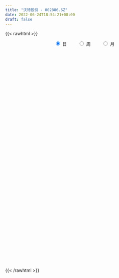 ```yaml
---
title: "沃特股份 - 002886.SZ"
date: 2022-06-24T18:54:21+08:00
draft: false
---
```

{{< rawhtml >}}
    <div style="text-align: center">
        <label style="padding: 1rem;"><input style="margin-right: .5rem" type="radio" name="period" value="D" checked onclick="period_change(this)">日</label>
        <label style="padding: 1rem;"><input style="margin-right: .5rem" type="radio" name="period" value="W" onclick="period_change(this)">周</label>
        <label style="padding: 1rem;"><input style="margin-right: .5rem" type="radio" name="period" value="M" onclick="period_change(this)">月</label>
    </div>
    <div id="chart" style="height: 700px;"></div> 
    <script type="text/javascript">
        const D_v = [39807.42,31307.5,27624.0,84577.0,72010.5,38516.0,40338.03,29462.5,26055.04,31883.0,37258.0,28186.77,26959.54,35662.0,38810.5,23718.0,15395.0,35067.0,26860.5,25108.0,42707.0,57120.3,81052.03,129268.08,104220.24,71842.29,80141.34,92993.34,55028.66,42795.0,28965.66,34572.5,27123.5,30234.5,27932.7,52006.0,67951.93,48848.54,53478.5,44361.5,33572.23,74562.5,64554.66,36495.4,42225.16,34704.9,21800.5,20681.25,53358.91,32964.4,29245.25,34449.0,62309.53,35419.84,19823.15,56081.52,42860.75,41077.53,41225.5,23271.0,22912.5,23234.0,37587.77,30642.0,27946.0,50233.75,55850.45,47440.18,39262.5,46430.82,19933.27,17864.84,15214.5,13298.5,17562.5,18353.77,14159.5,17578.57,10746.0,18368.66,13393.0,8189.5,6935.5,9608.0,12482.5,19631.07,14996.5,21868.51,19493.7,8796.0,12036.5,23462.5,13523.0,10456.0,11377.0,11737.0,12551.85,14791.5,19128.0,24032.5,16104.38,20504.72,10969.16,20652.71,12164.27,14950.37,15397.99,10473.7,8069.13,8272.03,9964.72,12288.0,12900.11,9396.16,7876.66,10438.53,12491.03,8586.53,9283.16,7156.19,7435.03,15893.0,19953.53,14983.5,9978.0,7884.0,6636.0,11612.0,8191.03,8815.03,5953.18,4646.5,6488.36,9558.16,10059.5,18105.7,13660.0,12328.76,14002.0,4987.0,9042.7,16418.5,8561.99,7748.57,9832.54,7704.66,11325.59,12856.51,11131.5,38005.5,102019.8,84937.13,46617.5,45038.67,40175.78,31095.12,19752.12,24596.7,27940.66,21514.49,17730.16,10926.5,10567.82,13643.0,11383.85,11958.66,11818.5,9585.5,20256.0,11348.0,15610.51,11173.37,21621.5,20356.25,23746.0,14159.79,12812.99,7472.45,7706.5,11207.08,10386.08,14960.5,15999.0,14071.05,16497.45,16444.5,16100.27,17482.0,23994.44,19593.53,25641.03,38568.24,38398.35,40712.95,49850.65,34439.0,27092.24,18121.5,14761.5,19167.77,15322.05,20173.62,13193.71,11601.81,19023.21,29837.82,23845.45,18771.16,19817.34,13923.0,13354.0,11640.0,17429.0,18220.5,25519.12,13979.0,16017.0,22612.51,16382.16,17979.25,20021.5,11130.0,16037.5,23306.75,16332.44,17110.82,15773.57,16307.82,28665.52,24448.6,24398.55,25943.1,18730.48,20685.3,22467.2,16838.75,14703.45,57241.86,28871.35,28530.8,31453.55,25460.45,24569.4,41614.15,31303.85,19734.9,23189.1,21545.35,30828.76,22036.43,48556.42,41367.35,19974.0,19231.3,37767.35,85291.25,59467.31,43464.97,59704.33,58056.64,44262.2,44810.32,38154.09,74706.08,117341.26,87238.22,64923.59,87908.23,55469.37,67900.62,41913.9,40760.5,41774.5,38789.17,50992.66,27224.45,44076.93,100636.92,47499.42,45476.45,49464.47,46782.2,48773.97,62656.34,67867.39,54700.42,47200.8,70388.6,42433.9,36063.68,36678.8,107763.05,54660.74,64805.02,41318.17,57295.38,31141.55,29934.59,28713.3,70576.7,103188.72,104686.09,249096.22,136957.9,137650.41,114368.79,100441.79,85814.72,61653.46,67252.26,42527.11,68270.47,41027.88,59348.81,57468.05,125948.86,192214.52,96272.59,70001.5,56575.65,43148.87,87212.7,59306.45,47473.2,32581.38,24768.35,27424.55,22052.7,38895.69,25208.7,22739.8,38498.52,24228.56,34664.95,47424.08,60232.36,33323.49,43130.9,94210.9,51037.5,46857.0,32883.9,67454.88,180222.75,61384.6,48494.38,42962.81,31540.21,25662.31,35200.4,45588.88,49691.49,30269.4,37858.25,30822.55,40973.07,27001.3,30689.8,37651.37,35608.5,25293.82,27735.75,23944.85,148812.18,172003.88,160018.15,175002.7,106188.8,61581.25,203680.64,202928.25,136408.45,92365.72,104281.75,92111.6,75980.15,60382.4,53197.88,42867.79,60282.12,45069.35,47734.42,35504.51,54070.97,40123.88,36717.77,44717.03,56259.66,50938.97,76910.09,67498.52,48959.65,36495.8,23519.0,24112.38,23393.65,26599.9,30915.47,29056.21,25957.95,22742.04,24639.47,22835.67,25234.3,18778.68,25601.05,23265.25,17818.13,39234.36,34637.97,26906.11,23918.75,18775.4,17407.0,37619.88,19965.01,32117.5,29323.54,42423.03,24979.2,19252.9,14795.4,18767.5,20460.97,19130.45,14340.12,14966.6,31781.1,41500.03,30886.32,17726.4,26444.27,24050.1,27541.79,40439.05,18893.85,15353.31,19889.06,19324.25,15011.4,19563.96,13676.8,11308.8,20324.85,25342.5,20576.8,34222.15,21101.3,19213.95,22155.74,14089.65,9992.65,11931.1,15110.77,40306.1,21217.3,16264.15,20116.67,17424.8,22557.5,28442.02,44027.85,29603.15,33256.35,30434.6,18824.7,15304.85,16401.25,30035.39,28254.8,14902.7,19178.1,28848.65,27465.8,30546.19,16772.47,28241.0,26096.07,20441.64,20983.0,21519.06,18867.25,27844.2,28714.15,89356.4,59659.96,53768.41,48739.0,31687.0,50092.25,144281.7,64602.19,80707.67,49574.27,83717.51,48206.5,117402.58,65324.72,60978.12,77023.54]
const D_histogram = [0.0,0.0108490028,0.0036537885,0.1003894606,0.1803859506,0.1744483544,0.1439187188,0.1005240165,0.0715330996,0.0727103854,0.0893781962,0.0687289847,0.0358268314,0.023691319,-0.0565325086,-0.1221297975,-0.1761187317,-0.1704605737,-0.1700827044,-0.152224921,-0.1405928418,-0.0763545258,0.1452982365,0.3062459526,0.4302206064,0.4852511466,0.6085880463,0.5294837201,0.343025727,0.1084839725,-0.023532558,-0.0492143891,-0.0737977842,-0.107722978,-0.1780265016,-0.1751426365,-0.0642351915,0.0251106544,0.0821613326,0.0589943514,0.0147082588,0.0954047673,0.0974660413,0.0562918398,-0.0405838795,-0.1729449366,-0.2212973753,-0.2892605865,-0.190433024,-0.1494405341,-0.1094919912,-0.0567261489,-0.0094124568,-0.0598723117,-0.1216080104,-0.0688350549,-0.0177374567,0.0060593312,-0.0772233301,-0.1043786387,-0.1017129267,-0.1249362582,-0.0671576844,-0.0304075449,-0.041880004,0.0128459004,0.0104390601,0.025293561,-0.0366612333,-0.1995868188,-0.2815097657,-0.3090020273,-0.3104435482,-0.2845630127,-0.2690690842,-0.2143355162,-0.1610005481,-0.1447945115,-0.1294053421,-0.1794957944,-0.2241966621,-0.2250127382,-0.2060633436,-0.2077960421,-0.1319445298,-0.0053966807,0.082487439,0.1585736152,0.1444193579,0.1468691105,0.1362884115,0.1554369283,0.1357015284,0.0980633036,0.0490389568,0.0246923024,-0.0161520246,-0.067711539,-0.144189791,-0.2364161074,-0.3146323869,-0.2554438415,-0.2300776684,-0.1424767299,-0.0865060692,-0.0058724922,0.0247408047,0.0210648171,0.0266741392,0.0211558753,0.0427274758,0.0494177964,0.08014083,0.0973304745,0.1240600065,0.1327488088,0.1057594529,0.0780031504,0.0491288571,0.028613612,0.0277495926,0.0691789292,0.1405310446,0.1595689367,0.1878516107,0.1810891838,0.1708100477,0.0978494644,0.0651460801,0.013930471,-0.0200699431,-0.0388993987,-0.0439533774,-0.0310735646,-0.0101102634,0.0327126701,-0.0017891629,-0.0535878151,-0.1529572217,-0.1872405973,-0.240408493,-0.1782714838,-0.1303157415,-0.0794255599,-0.0189720228,0.0258426845,0.0022875703,-0.0635290158,-0.0762962443,0.0350129167,0.2622101313,0.3517012914,0.3761915105,0.3897079965,0.4081512887,0.3473752641,0.2776309458,0.2282631691,0.1209825596,-0.0025705457,-0.0985695641,-0.1458758854,-0.1821863936,-0.2399187213,-0.216245324,-0.1805871252,-0.1880143535,-0.1999308166,-0.140828545,-0.070622847,-0.0059115442,0.0264501127,0.0974056823,0.1669115474,0.1919177768,0.2077058618,0.192164439,0.1650211329,0.1259091816,0.1416856367,0.1320028727,0.1378401441,0.1125797796,0.0988899195,0.0674174167,-0.0017844913,-0.0354813466,-0.0163590599,0.0138442765,0.0315091914,0.0869043215,0.1615696894,0.2070166921,0.2281050664,0.1895427046,0.1005038508,0.0365962895,-0.0038254986,-0.0216555733,-0.0619939819,-0.0937626229,-0.0748848195,-0.0940048109,-0.0987102814,-0.0600859984,-0.0095929753,0.025930605,0.0463212628,-0.0205287861,-0.090007016,-0.0864476243,-0.063264466,-0.0696959227,-0.0495208831,-0.0799845183,-0.0880777543,-0.0872682396,-0.0992293097,-0.1030253131,-0.1536002867,-0.2170923935,-0.2427378923,-0.2217044132,-0.2517828354,-0.254310685,-0.2509835862,-0.1976403707,-0.1510317911,-0.754025469,-1.0843758208,-1.2355367742,-1.2310981304,-1.1674027378,-1.0359739784,-0.8959759009,-0.7469690881,-0.586299108,-0.3877527507,-0.2254065295,-0.0816212062,0.0559426056,0.1509974124,0.229397554,0.3137859949,0.3559455175,0.3845698446,0.3914845235,0.4065116232,0.4268236933,0.4235217819,0.450575602,0.4176294512,0.3969913117,0.3906264236,0.3977564873,0.4305717107,0.4295592351,0.4198199458,0.4092699668,0.3984702783,0.3648358374,0.3510058396,0.305479673,0.2960222831,0.3606854887,0.3591041918,0.3554716754,0.3563154915,0.3444305739,0.2931348776,0.2434088724,0.1794878912,0.1223750611,0.0550137104,0.0414323122,0.0181424851,-0.0145200928,0.0214401279,0.0244493388,-0.0208495732,-0.029549076,-0.0856229944,-0.0655092004,-0.0093965167,0.0510432313,0.0764488716,0.0962587097,0.1138560565,0.1142066108,0.0964485902,0.0769860175,0.131328348,0.1573063401,0.184845601,0.167464293,0.0937391657,0.0483385706,0.007644805,-0.034364767,0.0431441525,0.0650444927,0.1854494219,0.3270372552,0.3984296268,0.4467013007,0.4475766403,0.3538612075,0.3281323988,0.2371271271,0.1228397284,0.0468957725,-0.0228390393,-0.0575328155,-0.0868208381,0.0198387807,0.21883479,0.3416069005,0.3742891246,0.3702745989,0.3515602516,0.27275797,0.0896035802,-0.0959528207,-0.2756215931,-0.4441060892,-0.5089440316,-0.5297864891,-0.5086279863,-0.5855384373,-0.6196328962,-0.5892300257,-0.5352448656,-0.4993594985,-0.4672654635,-0.3009572148,-0.1868318122,-0.1620245522,-0.0090600995,0.1396516026,0.1710082571,0.111459272,0.0756575608,0.1323875468,0.2380954007,0.2292950782,0.2552374653,0.2129458529,0.1436580273,0.100959383,0.1184160304,0.1309103676,0.1903952108,0.2094101795,0.244981342,0.2444723569,0.1869951524,0.1417087631,0.1348322937,0.106134866,0.0203505833,-0.0291173397,-0.0940066222,-0.1107008364,0.0022193347,0.2344889592,0.2059367248,0.2778625608,0.2794506479,0.4353433329,0.6966557088,0.7432753772,0.8266904365,0.7182274232,0.4756788302,0.3221773129,0.2860462875,0.117315496,-0.0723416613,-0.1482217116,-0.1280512382,-0.1097086294,-0.2068186341,-0.2443710775,-0.1578291467,-0.1936044408,-0.2903274285,-0.4042029168,-0.5257675185,-0.5654466566,-0.3806777734,-0.3359107151,-0.3019795166,-0.3429390293,-0.3500522461,-0.3692420725,-0.3488432026,-0.3275176988,-0.3806495046,-0.4340390404,-0.5246453908,-0.5579663454,-0.5581070557,-0.6312599357,-0.6396027199,-0.6309557307,-0.5506864904,-0.5261195566,-0.4784803817,-0.3533309033,-0.3059700827,-0.3008547543,-0.2662791596,-0.2284839326,-0.1384389217,-0.1157760323,-0.0896842058,-0.0791991487,-0.0795034221,0.0291368875,0.0407558783,0.0840355976,0.1306594335,0.1511103337,0.1397001778,0.0977508606,0.0558672165,0.0231129551,-0.0660724963,-0.1634659009,-0.1858591297,-0.1832587363,-0.2119365292,-0.2882268017,-0.2837661428,-0.1963706073,-0.1147337855,-0.0120065007,0.0609296873,0.1456926248,0.1520444305,0.1660060432,0.1561854878,0.1303412084,0.1223147139,0.084754739,0.0323740634,-0.0298147288,-0.0935467123,-0.1374610211,-0.1886748156,-0.1762550295,-0.1797216601,-0.1651126451,-0.1344582559,-0.0669676613,-0.0340191966,0.003709026,-0.0226471382,-0.0315773593,-0.127324431,-0.2058068345,-0.1935799825,-0.2121282697,-0.1438490342,-0.0658809204,-0.0138568389,0.0313357761,0.0927804272,0.1845915797,0.2544643613,0.2942184187,0.3212745593,0.3458794341,0.3617643326,0.4024353039,0.4211308961,0.4662325081,0.4095861678,0.3575725175,0.3039924425,0.2732444645,0.2348219239,0.2377404472,0.3379898562,0.3534581081,0.4003245455,0.3869203239,0.3298168331,0.2379925772,0.278010498,0.2932721244,0.2551724505,0.2188659676,0.1780678849,0.1763925329,0.2850781873,0.279813821,0.2206349499,0.1896133214,0.1684996721]
const D_fast = [0.0,0.0135612536,0.0072794864,0.1291125236,0.2542055013,0.2918799937,0.2973300377,0.2790663396,0.2679586975,0.2873135797,0.3263259395,0.3228589742,0.2989135288,0.2927008462,0.1983438914,0.1022141532,0.004195536,-0.0327614494,-0.0749042561,-0.095102703,-0.1186188342,-0.0734691498,0.1845081717,0.422017376,0.6535471813,0.8298905082,1.1053744195,1.1586410233,1.0579394619,0.8505187006,0.7126190306,0.6746336021,0.6316007611,0.5707448228,0.4559346737,0.4150328797,0.5098815268,0.6055050363,0.6830960477,0.6746776543,0.6340686264,0.7386163267,0.765044111,0.7379428695,0.6309211804,0.4553238891,0.3516471066,0.2113687488,0.2625880553,0.2662204116,0.2787959568,0.3173802619,0.3623408398,0.2969129069,0.2047752056,0.2403393974,0.2870026315,0.3123142521,0.2097257583,0.15647579,0.1337132703,0.0792558743,0.120245027,0.1493932803,0.1274508202,0.1853881997,0.1855911244,0.2067690155,0.135648913,-0.0771733772,-0.2294737655,-0.334216534,-0.4132689419,-0.4585291596,-0.5103025021,-0.5091528132,-0.4960679821,-0.5160605734,-0.5330227395,-0.6279871404,-0.7287371737,-0.7858064342,-0.8183728756,-0.8720545847,-0.8291892047,-0.7039905258,-0.5954845463,-0.4797549664,-0.4578043843,-0.418637354,-0.3951459501,-0.3371382013,-0.3229482191,-0.336070618,-0.3728352255,-0.3910088043,-0.4358911375,-0.5043785366,-0.6169042363,-0.7682345796,-0.9251089559,-0.9297813708,-0.9619346148,-0.9099528588,-0.8756087153,-0.7964432615,-0.7596447633,-0.7580545466,-0.7457766897,-0.7460059849,-0.7137525154,-0.6947077458,-0.6439495046,-0.6024272415,-0.5446827079,-0.5028067034,-0.5033561961,-0.511611711,-0.52820379,-0.5415656321,-0.5354922533,-0.4767681844,-0.3702833078,-0.3113531816,-0.2361076049,-0.1975977359,-0.1651743601,-0.2136725772,-0.2300894416,-0.2778224329,-0.3168403328,-0.345394638,-0.3614369611,-0.3563255394,-0.337889804,-0.2868887031,-0.3218378268,-0.3870334328,-0.5246421448,-0.6057356697,-0.7190056887,-0.7014365504,-0.6860597435,-0.6550259518,-0.5993154204,-0.548040042,-0.5710232636,-0.6527221037,-0.6845633932,-0.564501003,-0.2717512557,-0.0943347727,0.024203324,0.1351468091,0.2556279236,0.281695715,0.2813591331,0.2890571487,0.2120221791,0.0878264374,-0.0328149721,-0.1165902647,-0.1984473713,-0.3161593794,-0.346547313,-0.3560358956,-0.4104667122,-0.4723658795,-0.4484707441,-0.3959207578,-0.3326873411,-0.293713156,-0.1984061659,-0.0871724139,-0.0141867403,0.0535278101,0.0860274971,0.1001394742,0.0925048183,0.1437026825,0.1670206368,0.2073179441,0.2102025246,0.2212351443,0.2066169957,0.1369689649,0.094401773,0.1094342947,0.1430987002,0.168640913,0.2457621234,0.3608199137,0.4580210893,0.5361357302,0.5449590446,0.4810461536,0.4262876646,0.3849095018,0.3616655338,0.3058286297,0.250619333,0.2507759315,0.2081547374,0.1787716965,0.20237448,0.2504692592,0.2924754907,0.3244464643,0.2524642188,0.1604842349,0.1424317206,0.1497987624,0.125943325,0.1337381438,0.0832783791,0.0531657044,0.0321581593,-0.0046102383,-0.0341625699,-0.1231376152,-0.2409028203,-0.3272327922,-0.3616254164,-0.4546495475,-0.5207550684,-0.580173866,-0.5762407432,-0.5673901115,-1.3588901566,-1.9603344636,-2.4203796105,-2.7237154993,-2.9518707911,-3.0794355264,-3.1634314241,-3.2011668833,-3.1870716803,-3.0854635106,-2.9794689218,-2.8560889,-2.7045394368,-2.5717352769,-2.4359857468,-2.2731508073,-2.1420049053,-2.017238117,-1.9124523073,-1.7957973018,-1.6687793083,-1.5662007743,-1.4265030536,-1.3550418417,-1.2764321532,-1.1851404354,-1.0785712499,-0.9381130988,-0.8317357656,-0.7365200685,-0.6447525558,-0.5559346748,-0.4983601563,-0.4244386942,-0.3935949425,-0.3290467616,-0.1742121838,-0.0860174328,-0.0007820303,0.0891406586,0.1633633846,0.1853514076,0.1964776205,0.1774286121,0.1509095473,0.0973016242,0.0940783041,0.0753240982,0.0390314971,0.0803517498,0.0894732954,0.0389619901,0.0228752183,-0.0546044487,-0.0508679548,0.0028955998,0.0760961556,0.1206140138,0.1644885294,0.2105498902,0.2394520972,0.2458062242,0.2455901558,0.3327645734,0.3980691505,0.4718198117,0.4963045769,0.4460142411,0.4126982886,0.3739157243,0.3233149605,0.4116099181,0.4497713815,0.6165386662,0.8398858132,1.0108855915,1.1708325906,1.2836020903,1.2783519593,1.3346562504,1.3029327605,1.2193552939,1.1551352811,1.0796907095,1.0306137293,0.9796204973,1.0912398112,1.344944518,1.5531183536,1.6793728589,1.767926983,1.8371026986,1.8264899094,1.6657364146,1.4561918086,1.2076176379,0.9281066195,0.7360326692,0.5827435894,0.4767450957,0.2534500354,0.0644473524,-0.0524572835,-0.1322833398,-0.2212378473,-0.3059601782,-0.2148912332,-0.1474737836,-0.1631726617,-0.0124732339,0.1711513689,0.2452600877,0.2135759205,0.1966885995,0.2865154723,0.4517471763,0.5002706233,0.5900223767,0.6009672276,0.5675939088,0.5501351102,0.5971957653,0.6424176944,0.7495013402,0.8208688538,0.9176853519,0.978294456,0.9675660395,0.957706841,0.9845384451,0.9823747338,0.9016780969,0.8449308391,0.7565399009,0.7121704776,0.8256454824,1.1165373467,1.1394692935,1.2808607698,1.3523115188,1.617040037,2.0525163401,2.2849548528,2.5750425212,2.6461363637,2.5225074783,2.4495502892,2.4849308357,2.3455289181,2.1377863455,2.0248508673,2.0130085312,2.0039239826,1.8551093193,1.7564641066,1.8035487507,1.7193723465,1.5500675016,1.3351412841,1.0821348028,0.9010940006,0.9906934404,0.9514828199,0.9099191392,0.7832248693,0.6885985909,0.5770982464,0.5102863156,0.4497323947,0.3014382128,0.1395389169,-0.0822287812,-0.2550413221,-0.3947087963,-0.6256766603,-0.7939201245,-0.9430120679,-1.0004144502,-1.1073774056,-1.1793583261,-1.1425415735,-1.1716732736,-1.2417716338,-1.273765829,-1.2930915851,-1.2376563046,-1.2439374234,-1.2402666483,-1.2495813784,-1.2697615073,-1.1538369758,-1.1320290155,-1.0677403968,-0.9884517024,-0.9302232188,-0.9067083303,-0.9242199323,-0.9521367724,-0.9791127949,-1.0848163705,-1.2230762502,-1.2919342614,-1.3351485521,-1.4168104773,-1.5651574503,-1.6316383271,-1.5933354434,-1.5403820679,-1.4406564083,-1.3524877985,-1.2313017048,-1.1869387915,-1.131475668,-1.1022498514,-1.0955088287,-1.0729566448,-1.089327935,-1.1336150947,-1.2032575691,-1.2903762307,-1.3686557948,-1.4670382932,-1.4986822644,-1.5470793101,-1.5737484563,-1.5767086311,-1.5259599518,-1.5015162863,-1.4628608071,-1.4948787559,-1.5117033168,-1.6392814962,-1.7692156084,-1.805383752,-1.8769641066,-1.8446471297,-1.783149246,-1.7345893743,-1.6815628152,-1.5969230573,-1.4589640099,-1.3254751379,-1.2121664759,-1.1047916954,-0.9937169621,-0.8873909805,-0.7461111832,-0.622132867,-0.4604731279,-0.4147229263,-0.3773434473,-0.3549254116,-0.3173622735,-0.2970793331,-0.234725698,-0.0499788249,0.053853954,0.2008015277,0.2841273872,0.3094781046,0.277151993,0.3866725382,0.4752521957,0.5009456345,0.5193556435,0.523074532,0.5654973133,0.7454525144,0.8101416035,0.8061214698,0.8225031716,0.8435144404]
const D_slow = [0.0,0.0027122507,0.0036256978,0.028723063,0.0738195507,0.1174316393,0.1534113189,0.1785423231,0.196425598,0.2146031943,0.2369477434,0.2541299895,0.2630866974,0.2690095271,0.2548764,0.2243439506,0.1803142677,0.1376991243,0.0951784482,0.057122218,0.0219740075,0.0028853761,0.0392099352,0.1157714233,0.2233265749,0.3446393616,0.4967863732,0.6291573032,0.7149137349,0.7420347281,0.7361515886,0.7238479913,0.7053985452,0.6784678007,0.6339611753,0.5901755162,0.5741167183,0.5803943819,0.6009347151,0.6156833029,0.6193603676,0.6432115594,0.6675780698,0.6816510297,0.6715050598,0.6282688257,0.5729444819,0.5006293353,0.4530210793,0.4156609457,0.3882879479,0.3741064107,0.3717532965,0.3567852186,0.326383216,0.3091744523,0.3047400881,0.3062549209,0.2869490884,0.2608544287,0.235426197,0.2041921325,0.1874027114,0.1798008252,0.1693308242,0.1725422993,0.1751520643,0.1814754546,0.1723101462,0.1224134415,0.0520360001,-0.0252145067,-0.1028253937,-0.1739661469,-0.2412334179,-0.294817297,-0.335067434,-0.3712660619,-0.4036173974,-0.448491346,-0.5045405115,-0.5607936961,-0.612309532,-0.6642585425,-0.697244675,-0.6985938451,-0.6779719854,-0.6383285816,-0.6022237421,-0.5655064645,-0.5314343616,-0.4925751296,-0.4586497475,-0.4341339216,-0.4218741824,-0.4157011068,-0.4197391129,-0.4366669977,-0.4727144454,-0.5318184722,-0.610476569,-0.6743375293,-0.7318569464,-0.7674761289,-0.7891026462,-0.7905707692,-0.7843855681,-0.7791193638,-0.772450829,-0.7671618601,-0.7564799912,-0.7441255421,-0.7240903346,-0.699757716,-0.6687427144,-0.6355555122,-0.609115649,-0.5896148614,-0.5773326471,-0.5701792441,-0.5632418459,-0.5459471136,-0.5108143525,-0.4709221183,-0.4239592156,-0.3786869197,-0.3359844078,-0.3115220417,-0.2952355216,-0.2917529039,-0.2967703897,-0.3064952393,-0.3174835837,-0.3252519748,-0.3277795407,-0.3196013732,-0.3200486639,-0.3334456177,-0.3716849231,-0.4184950724,-0.4785971957,-0.5231650666,-0.555744002,-0.5756003919,-0.5803433976,-0.5738827265,-0.5733108339,-0.5891930879,-0.608267149,-0.5995139198,-0.533961387,-0.4460360641,-0.3519881865,-0.2545611874,-0.1525233652,-0.0656795492,0.0037281873,0.0607939796,0.0910396195,0.0903969831,0.065754592,0.0292856207,-0.0162609777,-0.076240658,-0.130301989,-0.1754487703,-0.2224523587,-0.2724350629,-0.3076421991,-0.3252979109,-0.3267757969,-0.3201632687,-0.2958118482,-0.2540839613,-0.2061045171,-0.1541780517,-0.1061369419,-0.0648816587,-0.0334043633,0.0020170459,0.0350177641,0.0694778001,0.097622745,0.1223452248,0.139199579,0.1387534562,0.1298831195,0.1257933546,0.1292544237,0.1371317215,0.1588578019,0.1992502243,0.2510043973,0.3080306639,0.35541634,0.3805423027,0.3896913751,0.3887350004,0.3833211071,0.3678226116,0.3443819559,0.325660751,0.3021595483,0.2774819779,0.2624604783,0.2600622345,0.2665448858,0.2781252015,0.2729930049,0.2504912509,0.2288793449,0.2130632284,0.1956392477,0.1832590269,0.1632628973,0.1412434588,0.1194263989,0.0946190714,0.0688627432,0.0304626715,-0.0238104269,-0.0844948999,-0.1399210032,-0.2028667121,-0.2664443833,-0.3291902799,-0.3786003726,-0.4163583203,-0.6048646876,-0.8759586428,-1.1848428363,-1.4926173689,-1.7844680534,-2.043461548,-2.2674555232,-2.4541977952,-2.6007725722,-2.6977107599,-2.7540623923,-2.7744676938,-2.7604820424,-2.7227326893,-2.6653833008,-2.5869368021,-2.4979504227,-2.4018079616,-2.3039368307,-2.2023089249,-2.0956030016,-1.9897225562,-1.8770786557,-1.7726712929,-1.6734234649,-1.575766859,-1.4763277372,-1.3686848095,-1.2612950007,-1.1563400143,-1.0540225226,-0.954404953,-0.8631959937,-0.7754445338,-0.6990746155,-0.6250690447,-0.5348976726,-0.4451216246,-0.3562537057,-0.2671748329,-0.1810671894,-0.10778347,-0.0469312519,-0.0020592791,0.0285344862,0.0422879138,0.0526459918,0.0571816131,0.0535515899,0.0589116219,0.0650239566,0.0598115633,0.0524242943,0.0310185457,0.0146412456,0.0122921164,0.0250529243,0.0441651422,0.0682298196,0.0966938337,0.1252454864,0.149357634,0.1686041383,0.2014362254,0.2407628104,0.2869742106,0.3288402839,0.3522750753,0.364359718,0.3662709192,0.3576797275,0.3684657656,0.3847268888,0.4310892443,0.512848558,0.6124559647,0.7241312899,0.83602545,0.9244907519,1.0065238516,1.0658056333,1.0965155655,1.1082395086,1.1025297488,1.0881465449,1.0664413354,1.0714010305,1.126109728,1.2115114531,1.3050837343,1.397652384,1.4855424469,1.5537319394,1.5761328345,1.5521446293,1.483239231,1.3722127087,1.2449767008,1.1125300785,0.985373082,0.8389884726,0.6840802486,0.5367727422,0.4029615258,0.2781216512,0.1613052853,0.0860659816,0.0393580285,-0.0011481095,-0.0034131344,0.0314997663,0.0742518305,0.1021166485,0.1210310387,0.1541279254,0.2136517756,0.2709755451,0.3347849115,0.3880213747,0.4239358815,0.4491757273,0.4787797349,0.5115073268,0.5591061295,0.6114586743,0.6727040098,0.7338220991,0.7805708872,0.8159980779,0.8497061514,0.8762398678,0.8813275137,0.8740481787,0.8505465232,0.8228713141,0.8234261477,0.8820483875,0.9335325687,1.0029982089,1.0728608709,1.1816967041,1.3558606313,1.5416794756,1.7483520847,1.9279089405,2.0468286481,2.1273729763,2.1988845482,2.2282134222,2.2101280068,2.1730725789,2.1410597694,2.113632612,2.0619279535,2.0008351841,1.9613778974,1.9129767872,1.8403949301,1.7393442009,1.6079023213,1.4665406572,1.3713712138,1.287393535,1.2118986559,1.1261638985,1.038650837,0.9463403189,0.8591295182,0.7772500935,0.6820877174,0.5735779573,0.4424166096,0.3029250233,0.1633982593,0.0055832754,-0.1543174046,-0.3120563372,-0.4497279598,-0.581257849,-0.7008779444,-0.7892106702,-0.8657031909,-0.9409168795,-1.0074866694,-1.0646076525,-1.0992173829,-1.128161391,-1.1505824425,-1.1703822297,-1.1902580852,-1.1829738633,-1.1727848937,-1.1517759944,-1.119111136,-1.0813335525,-1.0464085081,-1.0219707929,-1.0080039888,-1.00222575,-1.0187438741,-1.0596103493,-1.1060751318,-1.1518898158,-1.2048739481,-1.2769306485,-1.3478721843,-1.3969648361,-1.4256482824,-1.4286499076,-1.4134174858,-1.3769943296,-1.338983222,-1.2974817112,-1.2584353392,-1.2258500371,-1.1952713587,-1.1740826739,-1.1659891581,-1.1734428403,-1.1968295184,-1.2311947736,-1.2783634775,-1.3224272349,-1.3673576499,-1.4086358112,-1.4422503752,-1.4589922905,-1.4674970897,-1.4665698332,-1.4722316177,-1.4801259575,-1.5119570653,-1.5634087739,-1.6118037695,-1.6648358369,-1.7007980955,-1.7172683256,-1.7207325353,-1.7128985913,-1.6897034845,-1.6435555896,-1.5799394992,-1.5063848946,-1.4260662548,-1.3395963962,-1.2491553131,-1.1485464871,-1.0432637631,-0.9267056361,-0.8243090941,-0.7349159647,-0.6589178541,-0.590606738,-0.531901257,-0.4724661452,-0.3879686812,-0.2996041541,-0.1995230178,-0.1027929368,-0.0203387285,0.0391594158,0.1086620403,0.1819800714,0.245773184,0.3004896759,0.3450066471,0.3891047804,0.4603743272,0.5303277824,0.5854865199,0.6328898502,0.6750147683]
const D_data = [['2020-06-03', 27.66, 27.08, 26.89, 27.68],['2020-06-04', 27.15, 27.25, 26.85, 27.44],['2020-06-05', 27.25, 27.04, 26.7, 27.39],['2020-06-08', 27.18, 28.63, 27.08, 29.55],['2020-06-09', 28.52, 29.02, 27.69, 29.15],['2020-06-10', 28.75, 28.3, 28.1, 29.25],['2020-06-11', 28.43, 28.04, 27.8, 28.9],['2020-06-12', 27.18, 27.8, 27.03, 28.26],['2020-06-15', 28.26, 27.88, 27.52, 28.26],['2020-06-16', 27.97, 28.27, 27.74, 28.32],['2020-06-17', 28.06, 28.61, 28.02, 28.9],['2020-06-18', 28.87, 28.23, 28.06, 28.87],['2020-06-19', 28.16, 28.01, 27.84, 28.47],['2020-06-22', 28.01, 28.21, 27.78, 28.55],['2020-06-23', 28.19, 27.13, 27.1, 28.19],['2020-06-24', 27.06, 26.88, 26.64, 27.5],['2020-06-29', 26.66, 26.61, 26.48, 26.88],['2020-06-30', 26.75, 27.11, 26.62, 27.69],['2020-07-01', 26.87, 26.94, 26.72, 27.39],['2020-07-02', 26.83, 27.09, 26.79, 27.24],['2020-07-03', 26.28, 26.98, 26.26, 27.19],['2020-07-06', 27.1, 27.76, 26.86, 27.85],['2020-07-07', 28.09, 30.54, 27.5, 30.54],['2020-07-08', 31.0, 31.01, 29.79, 31.86],['2020-07-09', 30.55, 31.64, 30.33, 32.48],['2020-07-10', 31.79, 31.67, 30.86, 32.65],['2020-07-13', 31.66, 33.51, 31.15, 33.68],['2020-07-14', 34.2, 31.63, 31.0, 34.2],['2020-07-15', 31.63, 30.01, 30.0, 32.19],['2020-07-16', 30.14, 28.55, 28.55, 30.44],['2020-07-17', 28.7, 28.98, 28.31, 29.14],['2020-07-20', 29.18, 29.96, 29.0, 30.05],['2020-07-21', 30.1, 29.89, 29.32, 30.1],['2020-07-22', 29.51, 29.64, 29.51, 30.18],['2020-07-23', 29.34, 28.88, 28.5, 29.58],['2020-07-24', 28.95, 29.56, 28.92, 31.13],['2020-07-27', 29.9, 31.21, 29.5, 31.43],['2020-07-28', 31.2, 31.55, 30.3, 31.57],['2020-07-29', 31.48, 31.67, 31.01, 31.98],['2020-07-30', 31.9, 30.9, 30.88, 31.99],['2020-07-31', 30.62, 30.57, 30.17, 31.18],['2020-08-03', 30.51, 32.37, 30.47, 33.0],['2020-08-04', 32.0, 31.78, 31.0, 32.3],['2020-08-05', 31.61, 31.29, 31.21, 31.9],['2020-08-06', 31.3, 30.32, 29.7, 31.47],['2020-08-07', 30.27, 29.26, 28.91, 30.27],['2020-08-10', 28.96, 29.75, 28.96, 29.77],['2020-08-11', 30.15, 29.06, 29.04, 30.27],['2020-08-12', 28.96, 31.11, 28.88, 31.11],['2020-08-13', 31.11, 30.69, 30.43, 31.11],['2020-08-14', 30.68, 30.85, 30.4, 31.53],['2020-08-17', 31.04, 31.25, 30.5, 31.3],['2020-08-18', 32.05, 31.48, 31.3, 32.75],['2020-08-19', 30.85, 30.27, 30.27, 32.25],['2020-08-20', 29.82, 29.8, 29.6, 30.13],['2020-08-21', 30.0, 31.18, 30.0, 32.0],['2020-08-24', 31.38, 31.45, 31.25, 32.2],['2020-08-25', 31.56, 31.35, 31.18, 31.86],['2020-08-26', 31.74, 29.86, 29.8, 31.74],['2020-08-27', 29.61, 30.23, 29.61, 30.46],['2020-08-28', 30.18, 30.49, 29.8, 30.68],['2020-08-31', 30.65, 30.05, 30.01, 30.68],['2020-09-01', 30.28, 31.11, 30.05, 31.36],['2020-09-02', 31.2, 31.09, 30.9, 31.5],['2020-09-03', 31.05, 30.55, 30.55, 31.39],['2020-09-04', 30.0, 31.51, 29.8, 31.8],['2020-09-07', 32.49, 30.97, 30.88, 32.64],['2020-09-08', 30.89, 31.26, 30.0, 32.4],['2020-09-09', 30.77, 30.19, 30.01, 31.52],['2020-09-10', 30.52, 28.24, 27.92, 30.67],['2020-09-11', 27.83, 28.41, 27.4, 28.54],['2020-09-14', 28.44, 28.56, 28.4, 28.88],['2020-09-15', 28.57, 28.55, 28.2, 28.96],['2020-09-16', 28.56, 28.7, 28.33, 29.15],['2020-09-17', 28.53, 28.43, 27.9, 28.77],['2020-09-18', 28.38, 28.88, 28.32, 29.09],['2020-09-21', 28.87, 28.96, 28.61, 29.29],['2020-09-22', 28.85, 28.51, 28.4, 29.09],['2020-09-23', 28.3, 28.42, 28.15, 28.72],['2020-09-24', 28.01, 27.32, 27.3, 28.22],['2020-09-25', 27.46, 26.9, 26.76, 27.57],['2020-09-28', 27.0, 27.07, 26.87, 27.47],['2020-09-29', 27.16, 27.11, 27.07, 27.46],['2020-09-30', 27.11, 26.64, 26.58, 27.37],['2020-10-09', 26.95, 27.58, 26.95, 27.68],['2020-10-12', 27.99, 28.61, 27.75, 28.66],['2020-10-13', 28.5, 28.64, 28.31, 28.87],['2020-10-14', 28.68, 28.94, 28.0, 29.25],['2020-10-15', 28.5, 28.01, 27.99, 28.76],['2020-10-16', 28.0, 28.22, 27.9, 28.25],['2020-10-19', 28.22, 28.07, 27.91, 28.58],['2020-10-20', 28.02, 28.51, 27.0, 28.9],['2020-10-21', 28.33, 28.07, 27.96, 28.55],['2020-10-22', 27.91, 27.72, 27.52, 28.0],['2020-10-23', 27.72, 27.34, 27.21, 27.97],['2020-10-26', 27.36, 27.42, 26.5, 27.69],['2020-10-27', 27.01, 26.98, 26.82, 27.42],['2020-10-28', 26.95, 26.5, 26.05, 26.95],['2020-10-29', 26.2, 25.69, 25.69, 26.35],['2020-10-30', 25.88, 24.81, 24.7, 25.9],['2020-11-02', 24.97, 24.22, 24.15, 25.01],['2020-11-03', 24.67, 25.57, 24.24, 25.61],['2020-11-04', 25.8, 25.08, 25.02, 25.8],['2020-11-05', 25.19, 25.91, 25.09, 26.25],['2020-11-06', 26.01, 25.7, 25.51, 26.26],['2020-11-09', 26.3, 26.23, 25.93, 26.4],['2020-11-10', 26.28, 25.8, 25.58, 26.37],['2020-11-11', 25.68, 25.35, 25.29, 26.11],['2020-11-12', 25.21, 25.38, 25.15, 25.55],['2020-11-13', 25.27, 25.15, 25.02, 25.38],['2020-11-16', 25.2, 25.45, 25.2, 25.48],['2020-11-17', 25.43, 25.27, 24.72, 25.45],['2020-11-18', 25.4, 25.62, 25.19, 25.76],['2020-11-19', 25.62, 25.55, 25.09, 25.82],['2020-11-20', 25.55, 25.78, 25.3, 25.78],['2020-11-23', 25.71, 25.66, 25.51, 25.87],['2020-11-24', 25.55, 25.17, 25.12, 25.73],['2020-11-25', 25.25, 25.0, 24.99, 25.39],['2020-11-26', 24.99, 24.8, 24.55, 25.05],['2020-11-27', 24.84, 24.72, 24.41, 24.86],['2020-11-30', 24.72, 24.85, 24.65, 25.13],['2020-12-01', 24.64, 25.45, 24.57, 25.7],['2020-12-02', 25.7, 26.14, 25.5, 26.2],['2020-12-03', 26.15, 25.78, 25.64, 26.3],['2020-12-04', 25.77, 26.1, 25.62, 26.25],['2020-12-07', 26.04, 25.81, 25.75, 26.22],['2020-12-08', 25.81, 25.81, 25.55, 25.94],['2020-12-09', 25.8, 24.86, 24.79, 25.9],['2020-12-10', 24.84, 25.1, 24.53, 25.14],['2020-12-11', 25.1, 24.63, 24.31, 25.1],['2020-12-14', 24.63, 24.57, 24.31, 24.69],['2020-12-15', 24.46, 24.55, 24.33, 24.68],['2020-12-16', 24.79, 24.58, 24.41, 25.09],['2020-12-17', 24.58, 24.75, 24.03, 24.75],['2020-12-18', 24.96, 24.88, 24.36, 24.96],['2020-12-21', 25.1, 25.29, 24.88, 25.9],['2020-12-22', 25.27, 24.31, 24.2, 25.27],['2020-12-23', 24.2, 23.79, 23.51, 24.41],['2020-12-24', 23.6, 22.65, 22.64, 23.67],['2020-12-25', 22.72, 22.91, 22.42, 22.98],['2020-12-28', 23.0, 22.2, 22.17, 23.0],['2020-12-29', 22.19, 23.43, 22.13, 23.74],['2020-12-30', 23.18, 23.35, 22.97, 23.62],['2020-12-31', 23.57, 23.49, 23.07, 23.9],['2021-01-04', 23.36, 23.79, 23.27, 23.92],['2021-01-05', 23.71, 23.8, 23.58, 24.05],['2021-01-06', 23.78, 22.93, 22.71, 23.78],['2021-01-07', 22.58, 22.05, 21.88, 22.88],['2021-01-08', 22.05, 22.36, 21.55, 22.59],['2021-01-11', 22.5, 24.08, 22.17, 24.6],['2021-01-12', 26.49, 26.49, 25.8, 26.49],['2021-01-13', 25.02, 25.8, 24.1, 26.11],['2021-01-14', 25.21, 25.53, 24.79, 25.6],['2021-01-15', 25.53, 25.76, 25.52, 26.44],['2021-01-18', 25.57, 26.2, 24.91, 26.3],['2021-01-19', 25.88, 25.38, 25.25, 26.2],['2021-01-20', 25.41, 25.16, 24.88, 25.56],['2021-01-21', 25.14, 25.3, 25.02, 26.15],['2021-01-22', 25.02, 24.3, 24.28, 25.1],['2021-01-25', 24.27, 23.53, 23.36, 24.65],['2021-01-26', 23.58, 23.25, 22.84, 23.58],['2021-01-27', 23.1, 23.38, 22.97, 23.62],['2021-01-28', 23.23, 23.16, 23.02, 23.68],['2021-01-29', 23.54, 22.46, 22.14, 23.6],['2021-02-01', 22.51, 23.19, 22.5, 23.33],['2021-02-02', 23.19, 23.32, 23.05, 23.69],['2021-02-03', 23.32, 22.68, 22.51, 23.35],['2021-02-04', 22.67, 22.38, 22.14, 22.94],['2021-02-05', 22.4, 23.22, 22.4, 24.14],['2021-02-08', 23.45, 23.58, 23.1, 23.87],['2021-02-09', 24.23, 23.8, 23.55, 24.26],['2021-02-10', 23.62, 23.62, 23.29, 23.88],['2021-02-18', 23.89, 24.39, 23.7, 24.47],['2021-02-19', 24.2, 24.82, 24.1, 24.9],['2021-02-22', 24.86, 24.63, 24.56, 25.38],['2021-02-23', 24.72, 24.76, 24.21, 25.23],['2021-02-24', 24.63, 24.51, 24.17, 24.95],['2021-02-25', 24.65, 24.38, 24.36, 24.7],['2021-02-26', 24.0, 24.16, 23.8, 24.45],['2021-03-01', 24.25, 24.89, 24.25, 24.89],['2021-03-02', 24.8, 24.7, 24.49, 24.91],['2021-03-03', 24.7, 25.0, 24.51, 25.12],['2021-03-04', 25.05, 24.67, 24.66, 25.36],['2021-03-05', 24.61, 24.81, 24.59, 25.04],['2021-03-08', 24.98, 24.55, 24.41, 25.15],['2021-03-09', 24.58, 23.85, 23.4, 24.85],['2021-03-10', 24.33, 24.02, 23.81, 24.75],['2021-03-11', 23.91, 24.64, 23.78, 24.7],['2021-03-12', 24.62, 24.93, 24.43, 25.08],['2021-03-15', 24.85, 24.94, 24.56, 25.13],['2021-03-16', 25.05, 25.68, 24.94, 25.68],['2021-03-17', 25.65, 26.4, 25.51, 26.9],['2021-03-18', 26.26, 26.54, 26.19, 26.8],['2021-03-19', 26.33, 26.63, 26.16, 27.24],['2021-03-22', 26.28, 26.05, 25.35, 26.4],['2021-03-23', 26.05, 25.24, 25.15, 26.12],['2021-03-24', 25.21, 25.25, 25.2, 25.94],['2021-03-25', 25.06, 25.33, 25.03, 25.61],['2021-03-26', 25.26, 25.5, 25.11, 25.63],['2021-03-29', 25.4, 25.08, 24.95, 25.58],['2021-03-30', 25.25, 24.98, 24.5, 25.25],['2021-03-31', 24.98, 25.56, 24.8, 25.65],['2021-04-01', 25.4, 25.06, 24.93, 25.46],['2021-04-02', 25.12, 25.14, 24.7, 25.17],['2021-04-06', 25.14, 25.75, 25.08, 25.93],['2021-04-07', 26.3, 26.15, 25.69, 26.44],['2021-04-08', 26.36, 26.24, 26.02, 26.58],['2021-04-09', 26.27, 26.27, 26.07, 26.58],['2021-04-12', 26.19, 25.1, 25.07, 26.25],['2021-04-13', 25.2, 24.69, 24.68, 25.2],['2021-04-14', 24.67, 25.39, 24.53, 25.49],['2021-04-15', 25.2, 25.68, 25.2, 25.73],['2021-04-16', 25.63, 25.33, 25.3, 25.8],['2021-04-19', 25.27, 25.68, 24.97, 25.83],['2021-04-20', 25.5, 24.99, 24.91, 25.65],['2021-04-21', 25.22, 25.12, 24.83, 25.22],['2021-04-22', 25.14, 25.16, 24.83, 25.2],['2021-04-23', 24.99, 24.91, 24.55, 25.1],['2021-04-26', 24.85, 24.9, 24.69, 25.15],['2021-04-27', 24.9, 24.07, 23.8, 24.9],['2021-04-28', 23.99, 23.45, 23.26, 24.06],['2021-04-29', 23.38, 23.49, 23.3, 23.65],['2021-04-30', 23.9, 23.86, 23.6, 24.25],['2021-05-06', 23.9, 22.98, 22.93, 24.16],['2021-05-07', 23.09, 23.0, 22.76, 23.22],['2021-05-10', 23.01, 22.83, 22.46, 23.1],['2021-05-11', 22.81, 23.38, 22.6, 23.38],['2021-05-12', 23.38, 23.37, 23.06, 23.62],['2021-05-13', 13.38, 13.28, 13.2, 13.8],['2021-05-14', 13.4, 13.32, 13.07, 13.48],['2021-05-17', 13.18, 13.18, 12.88, 13.34],['2021-05-18', 13.2, 13.55, 13.2, 13.65],['2021-05-19', 13.54, 13.28, 13.25, 13.54],['2021-05-20', 13.22, 13.5, 13.03, 13.5],['2021-05-21', 13.54, 13.26, 13.25, 13.8],['2021-05-24', 13.11, 13.16, 13.0, 13.26],['2021-05-25', 13.08, 13.25, 13.08, 13.26],['2021-05-26', 13.3, 13.93, 13.26, 14.18],['2021-05-27', 13.8, 13.82, 13.73, 14.05],['2021-05-28', 13.81, 13.9, 13.7, 14.0],['2021-05-31', 13.91, 14.18, 13.9, 14.27],['2021-06-01', 14.16, 13.97, 13.91, 14.17],['2021-06-02', 13.96, 14.0, 13.73, 14.18],['2021-06-03', 14.12, 14.36, 14.12, 14.48],['2021-06-04', 14.21, 14.08, 14.0, 14.45],['2021-06-07', 14.08, 14.05, 13.98, 14.18],['2021-06-08', 14.05, 13.85, 13.79, 14.15],['2021-06-09', 13.88, 14.01, 13.85, 14.14],['2021-06-10', 14.0, 14.2, 13.91, 14.25],['2021-06-11', 14.16, 14.0, 13.96, 14.3],['2021-06-15', 14.0, 14.52, 13.88, 14.6],['2021-06-16', 14.45, 13.84, 13.76, 14.59],['2021-06-17', 13.78, 13.93, 13.7, 14.01],['2021-06-18', 13.96, 14.12, 13.79, 14.29],['2021-06-21', 14.1, 14.39, 14.03, 14.44],['2021-06-22', 14.6, 14.95, 14.33, 15.15],['2021-06-23', 14.94, 14.77, 14.65, 15.11],['2021-06-24', 14.81, 14.8, 14.44, 14.93],['2021-06-25', 14.74, 14.91, 14.63, 15.26],['2021-06-28', 15.22, 15.03, 14.85, 15.46],['2021-06-29', 14.9, 14.8, 14.6, 15.17],['2021-06-30', 14.88, 15.09, 14.81, 15.32],['2021-07-01', 15.03, 14.69, 14.63, 15.28],['2021-07-02', 14.62, 15.14, 14.52, 15.59],['2021-07-05', 15.2, 16.4, 15.15, 16.65],['2021-07-06', 16.2, 15.96, 15.67, 16.37],['2021-07-07', 15.95, 16.15, 15.68, 16.3],['2021-07-08', 16.16, 16.44, 15.79, 16.64],['2021-07-09', 16.26, 16.5, 16.11, 16.71],['2021-07-12', 16.52, 16.07, 15.95, 16.72],['2021-07-13', 16.07, 16.02, 15.84, 16.28],['2021-07-14', 15.9, 15.7, 15.57, 16.2],['2021-07-15', 15.55, 15.58, 15.19, 15.68],['2021-07-16', 15.64, 15.19, 15.15, 15.74],['2021-07-19', 15.2, 15.69, 15.03, 15.7],['2021-07-20', 15.42, 15.5, 15.23, 15.6],['2021-07-21', 15.48, 15.24, 15.2, 15.65],['2021-07-22', 15.21, 16.12, 15.1, 16.45],['2021-07-23', 16.29, 15.84, 15.73, 16.32],['2021-07-26', 15.84, 15.13, 15.03, 15.9],['2021-07-27', 15.21, 15.43, 15.15, 15.95],['2021-07-28', 15.22, 14.62, 14.2, 15.4],['2021-07-29', 14.81, 15.42, 14.77, 15.74],['2021-07-30', 15.46, 16.05, 15.41, 16.26],['2021-08-02', 16.01, 16.44, 15.93, 16.68],['2021-08-03', 16.5, 16.29, 16.2, 16.8],['2021-08-04', 16.5, 16.42, 16.14, 16.75],['2021-08-05', 16.44, 16.59, 16.38, 16.95],['2021-08-06', 16.72, 16.53, 16.2, 16.78],['2021-08-09', 16.44, 16.36, 16.09, 16.63],['2021-08-10', 16.37, 16.33, 16.08, 16.55],['2021-08-11', 16.28, 17.46, 16.12, 17.58],['2021-08-12', 17.58, 17.47, 17.05, 17.62],['2021-08-13', 17.42, 17.81, 17.28, 18.11],['2021-08-16', 17.79, 17.46, 17.32, 18.02],['2021-08-17', 17.46, 16.66, 16.4, 17.46],['2021-08-18', 16.57, 16.8, 16.46, 16.9],['2021-08-19', 16.67, 16.7, 16.23, 16.86],['2021-08-20', 16.37, 16.5, 16.32, 16.79],['2021-08-23', 17.2, 18.15, 17.2, 18.15],['2021-08-24', 18.46, 17.82, 17.73, 18.68],['2021-08-25', 17.98, 19.6, 17.98, 19.6],['2021-08-26', 19.8, 20.85, 19.1, 21.31],['2021-08-27', 20.34, 20.92, 20.34, 21.27],['2021-08-30', 20.91, 21.39, 20.37, 21.77],['2021-08-31', 20.65, 21.4, 20.3, 21.93],['2021-09-01', 21.4, 20.41, 19.9, 21.4],['2021-09-02', 20.74, 21.35, 20.15, 21.71],['2021-09-03', 21.5, 20.59, 20.31, 21.7],['2021-09-06', 20.46, 20.04, 19.39, 20.58],['2021-09-07', 20.2, 20.23, 19.73, 20.5],['2021-09-08', 20.23, 20.08, 19.95, 21.25],['2021-09-09', 20.35, 20.36, 19.9, 20.49],['2021-09-10', 20.86, 20.35, 19.57, 20.93],['2021-09-13', 20.18, 22.39, 20.03, 22.39],['2021-09-14', 23.33, 24.63, 22.71, 24.63],['2021-09-15', 25.73, 24.94, 24.71, 27.09],['2021-09-16', 25.12, 24.7, 24.43, 25.79],['2021-09-17', 24.55, 24.81, 24.25, 25.55],['2021-09-22', 24.33, 25.06, 23.8, 25.1],['2021-09-23', 25.1, 24.51, 24.38, 25.25],['2021-09-24', 24.67, 22.86, 22.38, 24.67],['2021-09-27', 22.48, 22.05, 21.0, 23.0],['2021-09-28', 21.62, 21.2, 20.66, 21.85],['2021-09-29', 20.93, 20.31, 20.12, 21.15],['2021-09-30', 20.36, 20.78, 20.36, 22.09],['2021-10-08', 20.9, 20.85, 20.2, 21.29],['2021-10-11', 20.85, 21.11, 20.58, 21.4],['2021-10-12', 21.11, 19.42, 19.09, 21.38],['2021-10-13', 19.44, 19.28, 19.05, 19.9],['2021-10-14', 19.21, 19.68, 19.09, 19.94],['2021-10-15', 19.57, 19.82, 19.06, 20.04],['2021-10-18', 19.8, 19.47, 19.4, 19.81],['2021-10-19', 19.56, 19.25, 19.17, 19.84],['2021-10-20', 19.2, 21.18, 19.06, 21.18],['2021-10-21', 22.07, 21.1, 20.52, 22.07],['2021-10-22', 21.0, 20.22, 20.08, 21.26],['2021-10-25', 20.28, 22.24, 20.28, 22.24],['2021-10-26', 22.15, 23.06, 21.93, 23.32],['2021-10-27', 22.14, 22.21, 22.01, 22.75],['2021-10-28', 22.29, 21.12, 20.92, 22.44],['2021-10-29', 21.0, 21.25, 20.6, 21.51],['2021-11-01', 21.4, 22.57, 21.4, 23.38],['2021-11-02', 22.56, 23.8, 21.71, 24.27],['2021-11-03', 23.5, 22.85, 22.59, 23.5],['2021-11-04', 22.98, 23.57, 22.68, 23.67],['2021-11-05', 23.51, 22.91, 22.9, 23.88],['2021-11-08', 22.9, 22.47, 22.04, 23.09],['2021-11-09', 22.47, 22.66, 22.35, 23.14],['2021-11-10', 22.7, 23.5, 22.33, 23.55],['2021-11-11', 23.49, 23.69, 23.21, 24.77],['2021-11-12', 23.7, 24.68, 23.31, 25.1],['2021-11-15', 24.45, 24.63, 24.08, 24.7],['2021-11-16', 24.58, 25.26, 24.45, 25.5],['2021-11-17', 25.25, 25.2, 24.3, 25.34],['2021-11-18', 25.0, 24.61, 24.41, 26.15],['2021-11-19', 24.61, 24.73, 24.13, 25.18],['2021-11-22', 25.03, 25.3, 24.6, 25.65],['2021-11-23', 25.33, 25.15, 24.89, 26.15],['2021-11-24', 25.16, 24.3, 24.2, 25.36],['2021-11-25', 24.36, 24.51, 23.08, 24.62],['2021-11-26', 24.3, 24.08, 23.54, 24.6],['2021-11-29', 23.94, 24.5, 23.56, 24.68],['2021-11-30', 24.52, 26.46, 24.51, 26.95],['2021-12-01', 26.5, 29.11, 25.45, 29.11],['2021-12-02', 29.2, 26.7, 26.2, 29.48],['2021-12-03', 26.59, 28.41, 26.59, 29.37],['2021-12-06', 28.55, 28.1, 27.2, 29.59],['2021-12-07', 30.91, 30.91, 29.88, 30.91],['2021-12-08', 31.99, 34.0, 30.17, 34.0],['2021-12-09', 34.03, 32.93, 31.55, 36.0],['2021-12-10', 32.92, 34.61, 31.67, 35.57],['2021-12-13', 33.76, 33.02, 32.8, 34.61],['2021-12-14', 33.09, 31.15, 30.91, 33.13],['2021-12-15', 30.99, 31.81, 30.51, 33.44],['2021-12-16', 31.81, 33.32, 31.52, 34.44],['2021-12-17', 32.89, 31.58, 31.58, 33.49],['2021-12-20', 31.43, 30.68, 30.32, 32.06],['2021-12-21', 30.77, 31.61, 30.38, 32.2],['2021-12-22', 31.65, 32.86, 31.6, 33.89],['2021-12-23', 32.89, 33.15, 32.0, 33.79],['2021-12-24', 33.65, 31.66, 31.55, 33.8],['2021-12-27', 31.58, 32.15, 31.37, 33.25],['2021-12-28', 32.38, 33.96, 31.8, 34.4],['2021-12-29', 33.63, 32.7, 32.51, 34.1],['2021-12-30', 32.51, 31.65, 31.56, 32.97],['2021-12-31', 31.62, 30.84, 30.4, 31.78],['2022-01-04', 30.72, 29.97, 28.99, 31.2],['2022-01-05', 29.97, 30.34, 28.93, 30.38],['2022-01-06', 30.33, 33.37, 30.17, 33.37],['2022-01-07', 33.0, 32.14, 32.06, 34.41],['2022-01-10', 32.14, 32.14, 30.53, 32.22],['2022-01-11', 31.95, 31.09, 31.01, 33.37],['2022-01-12', 31.84, 31.26, 30.6, 31.9],['2022-01-13', 31.0, 30.89, 30.53, 31.57],['2022-01-14', 30.46, 31.23, 30.1, 31.56],['2022-01-17', 30.88, 31.2, 30.55, 31.7],['2022-01-18', 31.2, 30.0, 29.95, 31.37],['2022-01-19', 29.89, 29.47, 29.06, 30.2],['2022-01-20', 29.2, 28.3, 28.21, 29.75],['2022-01-21', 28.28, 28.3, 27.8, 28.8],['2022-01-24', 28.15, 28.21, 27.3, 28.26],['2022-01-25', 28.0, 26.63, 26.6, 28.15],['2022-01-26', 27.18, 26.7, 26.37, 27.58],['2022-01-27', 26.86, 26.37, 26.3, 27.71],['2022-01-28', 26.48, 26.98, 25.77, 27.34],['2022-02-07', 27.49, 26.06, 24.28, 27.6],['2022-02-08', 26.11, 26.05, 25.36, 26.6],['2022-02-09', 26.0, 27.05, 25.7, 27.45],['2022-02-10', 27.0, 26.16, 25.63, 27.35],['2022-02-11', 26.26, 25.4, 25.11, 26.28],['2022-02-14', 25.15, 25.51, 24.96, 25.66],['2022-02-15', 25.52, 25.4, 25.1, 26.18],['2022-02-16', 25.44, 26.1, 25.35, 26.38],['2022-02-17', 26.19, 25.3, 25.28, 26.19],['2022-02-18', 25.29, 25.23, 24.81, 25.46],['2022-02-21', 25.22, 24.9, 24.32, 25.37],['2022-02-22', 24.6, 24.56, 23.81, 25.13],['2022-02-23', 24.8, 26.03, 24.43, 26.32],['2022-02-24', 26.02, 25.0, 24.58, 26.18],['2022-02-25', 25.31, 25.43, 24.96, 25.77],['2022-02-28', 25.49, 25.64, 24.8, 25.7],['2022-03-01', 25.64, 25.45, 25.12, 25.81],['2022-03-02', 25.3, 25.04, 24.75, 25.47],['2022-03-03', 25.08, 24.46, 24.35, 25.08],['2022-03-04', 24.24, 24.15, 24.05, 24.62],['2022-03-07', 23.97, 23.95, 23.53, 24.34],['2022-03-08', 24.0, 22.75, 22.7, 24.23],['2022-03-09', 22.75, 21.9, 21.13, 23.33],['2022-03-10', 22.8, 22.22, 21.88, 22.89],['2022-03-11', 22.37, 22.17, 21.42, 22.37],['2022-03-14', 21.86, 21.38, 21.21, 22.02],['2022-03-15', 21.08, 20.12, 20.07, 21.31],['2022-03-16', 20.48, 20.52, 19.38, 20.64],['2022-03-17', 20.89, 21.42, 20.77, 22.3],['2022-03-18', 21.29, 21.48, 21.03, 21.65],['2022-03-21', 21.74, 21.99, 21.39, 22.05],['2022-03-22', 21.98, 21.91, 21.43, 22.28],['2022-03-23', 22.24, 22.37, 21.73, 22.95],['2022-03-24', 22.12, 21.56, 21.51, 22.27],['2022-03-25', 21.56, 21.65, 21.45, 22.33],['2022-03-28', 21.58, 21.31, 21.03, 21.62],['2022-03-29', 21.39, 20.95, 20.82, 21.55],['2022-03-30', 21.45, 21.01, 20.89, 21.52],['2022-03-31', 21.0, 20.43, 20.15, 21.0],['2022-04-01', 20.43, 19.88, 19.85, 20.43],['2022-04-06', 19.88, 19.28, 18.89, 19.99],['2022-04-07', 19.09, 18.7, 18.7, 19.34],['2022-04-08', 18.69, 18.39, 18.09, 18.73],['2022-04-11', 18.14, 17.73, 17.68, 18.38],['2022-04-12', 17.71, 18.09, 17.51, 18.25],['2022-04-13', 18.09, 17.58, 17.5, 18.2],['2022-04-14', 17.98, 17.5, 17.3, 17.98],['2022-04-15', 17.63, 17.5, 17.1, 17.65],['2022-04-18', 17.15, 17.94, 16.64, 18.64],['2022-04-19', 18.16, 17.53, 17.35, 18.16],['2022-04-20', 17.5, 17.56, 17.39, 17.95],['2022-04-21', 17.5, 16.57, 16.5, 17.53],['2022-04-22', 16.2, 16.46, 16.01, 16.65],['2022-04-25', 16.22, 14.81, 14.81, 16.23],['2022-04-26', 14.63, 14.2, 14.01, 14.95],['2022-04-27', 14.0, 14.77, 12.88, 14.9],['2022-04-28', 14.75, 13.97, 13.87, 14.87],['2022-04-29', 14.22, 14.81, 14.0, 15.37],['2022-05-05', 15.17, 15.0, 14.58, 15.41],['2022-05-06', 14.88, 14.75, 14.35, 14.89],['2022-05-09', 14.81, 14.69, 14.48, 14.93],['2022-05-10', 14.48, 14.99, 14.31, 15.09],['2022-05-11', 14.98, 15.66, 14.91, 16.14],['2022-05-12', 15.51, 15.77, 15.44, 16.15],['2022-05-13', 15.84, 15.69, 15.44, 15.95],['2022-05-16', 16.0, 15.75, 15.59, 16.16],['2022-05-17', 15.93, 15.93, 15.65, 16.08],['2022-05-18', 15.94, 16.03, 15.85, 16.45],['2022-05-19', 15.8, 16.63, 15.75, 16.83],['2022-05-20', 16.63, 16.69, 16.46, 17.04],['2022-05-23', 16.71, 17.41, 16.55, 17.51],['2022-05-24', 17.44, 16.33, 16.32, 17.66],['2022-05-25', 16.59, 16.29, 16.05, 16.79],['2022-05-26', 16.58, 16.15, 15.78, 16.58],['2022-05-27', 16.17, 16.35, 16.05, 16.64],['2022-05-30', 16.34, 16.19, 16.03, 16.47],['2022-05-31', 16.28, 16.73, 15.83, 16.83],['2022-06-01', 16.73, 18.4, 16.63, 18.4],['2022-06-02', 18.4, 17.88, 17.6, 18.58],['2022-06-06', 17.88, 18.71, 17.88, 18.75],['2022-06-07', 18.71, 18.34, 18.23, 19.09],['2022-06-08', 18.35, 17.88, 17.35, 18.53],['2022-06-09', 18.17, 17.27, 16.98, 18.17],['2022-06-10', 17.15, 19.0, 17.01, 19.0],['2022-06-13', 19.51, 19.09, 18.82, 20.18],['2022-06-14', 18.79, 18.61, 18.17, 18.93],['2022-06-15', 18.65, 18.66, 18.62, 19.41],['2022-06-16', 18.52, 18.6, 18.2, 18.88],['2022-06-17', 18.31, 19.17, 18.23, 19.48],['2022-06-20', 19.98, 21.09, 19.43, 21.09],['2022-06-21', 21.0, 20.24, 19.68, 21.0],['2022-06-22', 20.08, 19.67, 19.6, 20.38],['2022-06-23', 19.46, 20.03, 19.31, 20.16],['2022-06-24', 19.98, 20.25, 19.88, 21.1]]
const W_v = [161.0,6706.19,154103.7,179469.38,101981.13,98165.63,55797.74,62926.48,179906.81,422366.47,213922.61,136570.37,100304.41,178335.42,127293.78,55469.33,96797.74,88205.23,380364.6800000001,304960.22,166234.92,150774.55,244325.39,183839.87,232591.65,151747.63,83019.26,78456.74,65547.5,62271.73,85929.42,66499.04,25016.5,19196.1,57598.96,81601.59,95627.34,92138.84,111785.45,112913.57,305359.46,161424.6,125570.56,49721.92,117439.17,166737.31,144618.01,84944.0,166746.0,545620.0,231316.13,319186.07,213888.01,186246.42,552051.92,223357.45,152249.0,126752.45,102006.5,94298.02,116403.5,103738.33,57028.76,54839.35,67886.5,83200.83,207781.0,173803.54,113586.82,162872.32,178574.99,210081.31,539795.92,233078.86,260954.81,153350.51,246553.0,104533.52,141329.61,135166.06,83906.98,61840.02,145887.06,458695.66,232787.38,296979.06,258311.32,291236.49,322948.33,263841.73,168369.65,237426.28,242436.52,102676.99,164985.91,211365.1,229714.3,263086.6,157807.75,240463.6,129002.04,131182.66,145669.15,77028.83,76636.83,71070.98,69692.81,85184.24,103169.73,700882.9,444321.56,434641.97,289467.87,510798.98,388424.67,119137.4,451653.81,435630.4,230036.6,164119.47,106703.55,178533.66,165548.5,80068.7,137406.23,275168.97,278266.51,227416.53,134069.8,151530.18,223187.98,255927.89,163154.69,165729.68,288087.51,575788.78,476729.6900000001,685574.53,585447.92,370460.66,381561.96,218049.89,578185.95,333022.5,156716.97,107058.3,311049.39,418634.8199999999,192507.43,174934.34,264904.03,150342.35,98190.5,145137.5,443502.94,299923.9999999999,171869.2,248212.7,252542.62,158050.31,208083.04,171347.28,169643.52,208917.22,82294.11,74245.73,24733.0,12482.5,84785.78,70855.0,82240.85,80395.24,57163.22,52425.65,47955.44,68243.06,43138.06,36705.7,63083.46,41771.76,52850.8,316618.6,143560.38,74381.97,65002.51,38131.88,41977.75,65897.73,66623.71,90518.66,162914.1,144264.89,79458.96,91477.64,76163.34,96348.13,81550.41,39639.19,102306.33,112224.63,146186.21,154401.4,117334.54,129129.07,285695.21,259989.33,412880.6699999999,231138.69,270430.38,253153.43,282591.11,299971.29,188402.99,664505.63,499929.17,278426.53,541905.52,186937.22,164129.38,27424.55,147395.41,199873.44,268120.2,400519.42,187683.29,166924.57,156979.24,679781.76,710787.3899999999,425121.62,249151.56,211134.16,251607.24,156480.48,135271.57,117089.17,141861.82,117686.04,148096.17,87494.44,136860.45,137369.06,89141.98,91229.75,74537.4,73279.91,115329.02,157886.87,49259.3,104898.99,122811.21,117280.77,164782.0,243946.62,422883.34,368935.46]
const W_histogram = [0.0,0.9891737892,1.1810885951,0.9664818066,0.7486295158,0.5237788434,0.223448357,0.1067468258,0.2514136159,0.6678924598,0.8095483041,0.7613831624,0.7162850155,0.7746726712,0.5701794311,0.2984062338,0.2443661169,-0.0423460143,0.4432539254,0.1649878068,-0.1081456237,-0.1465173363,-0.0315704411,-0.0172949783,-0.0285367455,-0.23827456,-0.3892184573,-0.56854012,-0.7453796111,-0.8311985093,-0.9792950229,-1.5042367318,-1.7104879169,-1.6690942945,-1.5084998449,-1.1103326202,-0.8700571344,-0.8146625767,-0.5054142697,-0.0246731211,0.2218757954,0.3165036527,0.3880859587,0.4827064286,0.5365668251,0.6769813501,0.7823323308,0.4997451244,0.6922274546,-0.0659801263,-0.9691790943,-1.2812666686,-1.5226649801,-1.5332385088,-1.2993601971,-1.1698137029,-1.1519048279,-0.9840252284,-0.9048413697,-0.7346437586,-0.535707958,-0.5187819885,-0.4822622157,-0.4285330906,-0.3913843983,-0.4365209586,-0.3626689892,-0.2938633574,-0.1852090852,-0.0568521648,0.1021437785,0.4389783105,0.4806092855,0.5241112579,0.5697781708,0.6175766882,0.5906840345,0.4487549704,0.4032375316,0.3500548178,0.308097624,0.2217049564,0.2831540463,0.4621188062,0.5575245939,0.6236413216,0.6920399466,0.7713840154,1.0086624418,1.0761992891,1.0262467207,1.056734205,0.9345221295,0.909777807,0.5324476696,0.2411461279,0.1448455051,0.133366128,0.0668588354,0.0559871715,0.0912781494,0.0883509068,0.0524868325,-0.0699077075,-0.1633812127,-0.2353696891,-0.315108621,-0.4107615616,-0.2826095406,-0.006214836,0.0352758792,0.2048847496,0.3733234864,0.4132854115,0.4086125037,0.4875960866,0.5435627271,0.4883944282,0.3876839484,0.2366590693,0.0882790982,-0.0342733859,-0.0428759226,-0.1103343685,-0.0870885328,0.0098578426,0.0132384606,0.0286040906,-0.0272465422,-0.0685847217,-0.0276658357,-0.1102176632,-0.3185484913,-0.3821934336,-0.2430927447,0.0157089709,1.0143161199,0.8986308785,0.6048299043,0.3327514737,0.1975590874,0.0112112093,0.1292896098,0.0207062069,-0.1719690109,-0.2651838302,-0.1278328733,-0.2313153083,-0.3259949432,-0.3328696857,-0.2810382533,-0.2295871893,-0.2660640765,-0.276638181,0.0231309802,0.030675814,0.0632784325,0.1371750728,0.0847105922,0.1406738364,0.1809329116,0.1437320708,0.1687315956,-0.0319067603,-0.1355509925,-0.3290123133,-0.4581114158,-0.4624766133,-0.4065234062,-0.4117732511,-0.5594694086,-0.5691741242,-0.5824799132,-0.5207128409,-0.5217945275,-0.4053075198,-0.4021937377,-0.359620264,-0.4354015581,-0.4176653363,-0.4504201706,-0.2229841423,-0.1540337148,-0.211933125,-0.1798954089,-0.1157306554,0.0165249851,0.0657870966,0.1438992682,0.2018479921,0.3444927462,0.3513565002,0.3210943331,0.3635052309,0.3163118825,0.2478945282,0.1289907989,-0.0034923221,-0.7004055938,-1.0990371119,-1.2426371901,-1.2453846529,-1.1734585078,-1.0430607971,-0.8377147242,-0.6299856206,-0.3581025576,-0.2298385695,-0.0727095756,0.0663604309,0.2039006548,0.3838613551,0.4148139038,0.7154782151,0.8646666912,0.9148651815,1.1982450356,1.2011209431,1.0169977574,0.860209238,0.6566126502,0.5241132477,0.4821325892,0.5381942719,0.658561438,0.7016568131,0.6477890133,0.8523059366,1.3254487373,1.3501001035,1.2877492452,1.1137646747,1.0116857671,0.8166842073,0.442889764,0.0783633309,-0.2780162136,-0.5199908802,-0.652776374,-0.8031257075,-0.9994440339,-1.1296807818,-1.1542136891,-1.2323830028,-1.3193950163,-1.3660903827,-1.3915272609,-1.43806349,-1.3906371545,-1.2198158636,-0.9739984725,-0.7773568626,-0.5007351729,-0.2135084502,0.0051682507,0.2274780266]
const W_fast = [0.0,1.2364672365,1.7236541911,1.7506678543,1.7199729424,1.6260669808,1.3815985838,1.2915837589,1.499103953,2.0825559119,2.4265988323,2.5687794812,2.7027525881,2.9548084116,2.8928600293,2.6956883904,2.7027398028,2.405441168,3.001854589,2.7648354221,2.4646655857,2.389664539,2.496718824,2.5066705422,2.4882945887,2.2189881341,1.9707396225,1.6492829297,1.2860985359,0.9924800104,0.599559741,-0.3014411508,-0.9353143151,-1.3111942664,-1.5277247779,-1.4071407083,-1.3843795061,-1.5326505926,-1.349755853,-0.8751829847,-0.5731651193,-0.3994113489,-0.2308075532,-0.0155104762,0.1724916266,0.4821514892,0.7830855525,0.6254346272,0.9909738211,0.2162712086,-0.9292225329,-1.5616267745,-2.1836913309,-2.5775744868,-2.6685362245,-2.831443156,-3.101510488,-3.1796371955,-3.3266636793,-3.3401270078,-3.2751181968,-3.3878877243,-3.4719335054,-3.525337653,-3.5860350603,-3.7403018602,-3.7571171381,-3.7617773457,-3.6994253448,-3.5852814656,-3.4007495777,-2.9541704681,-2.7923871717,-2.6178573848,-2.4297459292,-2.2275532397,-2.1067748848,-2.1365152064,-2.0812232622,-2.0468922716,-2.0118250594,-2.0427914879,-1.9105538864,-1.616059425,-1.3812724888,-1.1592454307,-0.9178368191,-0.6456467464,-0.1562027095,0.18038396,0.3869930718,0.6816641074,0.7930825642,0.9957826935,0.7515644735,0.5205494638,0.4604602173,0.4823223721,0.4325297883,0.4356549174,0.4937654326,0.5129259167,0.4901835506,0.3503120836,0.2159932753,0.0851623767,-0.0733537106,-0.2716970415,-0.2141974057,0.06064359,0.110953275,0.3317833328,0.5935529412,0.7368362191,0.8343164372,1.0351990418,1.2270563641,1.2939866722,1.2901971795,1.1983370678,1.0720268712,0.9409060406,0.9215845233,0.8265424852,0.8280161878,0.9274270238,0.9341172569,0.9566339096,0.8939716413,0.8354872813,0.8694897084,0.7593834651,0.4714155142,0.3122222134,0.3905497161,0.6532786745,1.9054648535,2.0144373316,1.8718438335,1.6829532714,1.5971506569,1.4136055811,1.564006384,1.4605995329,1.2249320623,1.0654212855,1.1708140241,1.009502762,0.8333243913,0.7432322274,0.7248040964,0.7188583631,0.6158654568,0.536131807,0.8416837132,0.8568975006,0.9053197272,1.0135101357,0.9822233032,1.0733550065,1.1588473096,1.1575794865,1.2247619102,1.0161468643,0.878614884,0.6029004847,0.3592735283,0.2392891774,0.193611533,0.0854183753,-0.2021451343,-0.354143381,-0.5130691483,-0.5814802862,-0.7130106047,-0.697850477,-0.7952851293,-0.8426167215,-1.0272484052,-1.1139285174,-1.2592883943,-1.0875984017,-1.0571564028,-1.1680390943,-1.1809752304,-1.1457431407,-1.009356254,-0.9436473684,-0.8295603797,-0.7211496578,-0.4923817171,-0.3976788381,-0.3476674219,-0.2143802163,-0.1824955941,-0.1889393164,-0.2755953459,-0.4089515474,-1.2809662176,-1.9543570137,-2.4086163894,-2.7227100155,-2.9441484973,-3.0745159859,-3.078598594,-3.0283658955,-2.846008472,-2.7752041262,-2.6362525263,-2.480592412,-2.2920770244,-2.0161509854,-1.8814949607,-1.4019610956,-1.0366059467,-0.7576911611,-0.174750048,0.1284060952,0.1985323489,0.256796139,0.2173527138,0.2158816232,0.294434112,0.4850443627,0.7700518883,0.9885614666,1.0966409201,1.5142343276,2.3187393126,2.6809157047,2.9405021578,3.0449587559,3.19580129,3.2049707821,2.9418987798,2.5969631794,2.1710795815,1.7991071948,1.5031276076,1.1519968472,0.7058175124,0.293160569,-0.0199257606,-0.406190825,-0.8230515926,-1.2112695547,-1.5845882481,-1.9906403497,-2.2908733029,-2.4250059778,-2.4226882049,-2.4203858106,-2.2689479142,-2.0350983039,-1.8151295403,-1.5359502579]
const W_slow = [0.0,0.2472934473,0.5425655961,0.7841860477,0.9713434266,1.1022881375,1.1581502267,1.1848369332,1.2476903372,1.4146634521,1.6170505281,1.8073963187,1.9864675726,2.1801357404,2.3226805982,2.3972821566,2.4583736859,2.4477871823,2.5586006636,2.5998476153,2.5728112094,2.5361818753,2.5282892651,2.5239655205,2.5168313341,2.4572626941,2.3599580798,2.2178230498,2.031478147,1.8236785197,1.578854764,1.202795581,0.7751736018,0.3579000281,-0.0192249331,-0.2968080881,-0.5143223717,-0.7179880159,-0.8443415833,-0.8505098636,-0.7950409147,-0.7159150016,-0.6188935119,-0.4982169047,-0.3640751985,-0.1948298609,0.0007532218,0.1256895028,0.2987463665,0.2822513349,0.0399565613,-0.2803601058,-0.6610263508,-1.044335978,-1.3691760273,-1.661629453,-1.94960566,-2.1956119671,-2.4218223096,-2.6054832492,-2.7394102387,-2.8691057358,-2.9896712898,-3.0968045624,-3.194650662,-3.3037809016,-3.3944481489,-3.4679139883,-3.5142162596,-3.5284293008,-3.5028933562,-3.3931487785,-3.2729964572,-3.1419686427,-2.9995241,-2.8451299279,-2.6974589193,-2.5852701767,-2.4844607938,-2.3969470894,-2.3199226834,-2.2644964443,-2.1937079327,-2.0781782312,-1.9387970827,-1.7828867523,-1.6098767657,-1.4170307618,-1.1648651514,-0.8958153291,-0.6392536489,-0.3750700976,-0.1414395653,0.0860048865,0.2191168039,0.2794033359,0.3156147121,0.3489562441,0.365670953,0.3796677459,0.4024872832,0.4245750099,0.437696718,0.4202197912,0.379374488,0.3205320657,0.2417549105,0.1390645201,0.0684121349,0.0668584259,0.0756773957,0.1268985831,0.2202294547,0.3235508076,0.4257039335,0.5476029552,0.683493637,0.805592244,0.9025132311,0.9616779985,0.983747773,0.9751794265,0.9644604459,0.9368768538,0.9151047206,0.9175691812,0.9208787964,0.928029819,0.9212181835,0.904072003,0.8971555441,0.8696011283,0.7899640055,0.6944156471,0.6336424609,0.6375697036,0.8911487336,1.1158064532,1.2670139292,1.3502017977,1.3995915695,1.4023943718,1.4347167743,1.439893326,1.3969010733,1.3306051157,1.2986468974,1.2408180703,1.1593193345,1.0761019131,1.0058423498,0.9484455524,0.8819295333,0.812769988,0.8185527331,0.8262216866,0.8420412947,0.8763350629,0.897512711,0.9326811701,0.977914398,1.0138474157,1.0560303146,1.0480536245,1.0141658764,0.9319127981,0.8173849441,0.7017657908,0.6001349392,0.4971916264,0.3573242743,0.2150307433,0.0694107649,-0.0607674453,-0.1912160772,-0.2925429571,-0.3930913916,-0.4829964575,-0.5918468471,-0.6962631811,-0.8088682238,-0.8646142594,-0.9031226881,-0.9561059693,-1.0010798215,-1.0300124854,-1.0258812391,-1.009434465,-0.9734596479,-0.9229976499,-0.8368744633,-0.7490353383,-0.668761755,-0.5778854473,-0.4988074766,-0.4368338446,-0.4045861448,-0.4054592254,-0.5805606238,-0.8553199018,-1.1659791993,-1.4773253625,-1.7706899895,-2.0314551888,-2.2408838698,-2.3983802749,-2.4879059144,-2.5453655567,-2.5635429506,-2.5469528429,-2.4959776792,-2.4000123404,-2.2963088645,-2.1174393107,-1.9012726379,-1.6725563425,-1.3729950836,-1.0727148478,-0.8184654085,-0.603413099,-0.4392599365,-0.3082316245,-0.1876984772,-0.0531499092,0.1114904503,0.2869046536,0.4488519069,0.661928391,0.9932905753,1.3308156012,1.6527529125,1.9311940812,2.184115523,2.3882865748,2.4990090158,2.5185998485,2.4490957951,2.3190980751,2.1559039816,1.9551225547,1.7052615462,1.4228413508,1.1342879285,0.8261921778,0.4963434237,0.154820828,-0.1930609872,-0.5525768597,-0.9002361483,-1.2051901142,-1.4486897323,-1.643028948,-1.7682127412,-1.8215898538,-1.8202977911,-1.7634282844]
const W_data = [['2017-06-30', 15.89, 25.39, 15.89, 25.39],['2017-07-07', 27.93, 40.89, 27.93, 40.89],['2017-07-14', 38.7, 35.03, 34.21, 40.2],['2017-07-21', 33.51, 30.83, 30.35, 33.98],['2017-07-28', 30.0, 30.43, 29.33, 31.3],['2017-08-04', 30.45, 29.8, 29.29, 31.37],['2017-08-11', 29.61, 27.89, 27.89, 30.09],['2017-08-18', 27.93, 29.36, 27.88, 29.84],['2017-08-25', 29.35, 33.03, 29.23, 33.99],['2017-09-01', 35.88, 38.52, 35.66, 42.98],['2017-09-08', 38.51, 37.4, 35.23, 38.51],['2017-09-15', 37.25, 36.15, 35.63, 38.23],['2017-09-22', 35.62, 36.8, 35.0, 37.09],['2017-09-29', 36.83, 39.03, 34.3, 39.96],['2017-10-13', 39.0, 36.2, 34.91, 39.82],['2017-10-20', 36.2, 34.75, 33.6, 36.39],['2017-10-27', 35.29, 37.16, 35.1, 37.95],['2017-11-03', 36.66, 33.75, 32.56, 36.93],['2017-11-10', 37.13, 44.49, 37.13, 47.54],['2017-11-17', 46.1, 36.09, 36.09, 46.88],['2017-11-24', 35.27, 35.05, 33.77, 39.31],['2017-12-01', 34.31, 37.41, 32.62, 38.52],['2017-12-08', 36.89, 39.83, 34.08, 41.33],['2017-12-15', 40.15, 39.26, 35.58, 41.2],['2017-12-22', 38.1, 39.29, 38.1, 41.79],['2017-12-29', 39.16, 36.45, 36.19, 39.38],['2018-01-05', 36.73, 36.3, 36.16, 37.66],['2018-01-12', 36.28, 34.99, 34.63, 36.88],['2018-01-19', 35.21, 33.83, 33.0, 35.21],['2018-01-26', 33.8, 33.9, 31.5, 34.46],['2018-02-02', 34.19, 32.0, 30.19, 35.28],['2018-02-09', 29.3, 24.65, 24.2, 29.93],['2018-02-14', 25.03, 25.51, 24.65, 26.39],['2018-02-23', 25.72, 26.89, 25.72, 27.5],['2018-03-02', 27.13, 27.68, 27.0, 28.68],['2018-03-09', 28.58, 31.1, 28.32, 31.46],['2018-03-16', 31.1, 30.0, 29.0, 32.0],['2018-03-23', 30.16, 27.72, 27.65, 31.99],['2018-03-30', 27.6, 31.25, 26.22, 31.72],['2018-04-04', 31.2, 35.21, 31.17, 35.21],['2018-04-13', 37.31, 34.21, 34.01, 42.6],['2018-04-20', 33.9, 33.34, 32.63, 37.5],['2018-04-27', 33.41, 33.69, 32.11, 35.79],['2018-05-04', 33.6, 34.7, 32.6, 35.34],['2018-05-11', 34.83, 34.94, 34.6, 37.48],['2018-05-18', 35.0, 37.0, 35.0, 38.48],['2018-05-25', 37.28, 37.8, 36.98, 39.6],['2018-06-01', 37.86, 32.98, 31.35, 38.29],['2018-06-08', 33.27, 39.2, 32.4, 40.32],['2018-06-15', 38.5, 26.04, 25.17, 43.43],['2018-06-22', 23.5, 19.32, 17.95, 24.0],['2018-06-29', 19.8, 22.51, 18.8, 23.4],['2018-07-06', 21.3, 20.7, 19.8, 22.68],['2018-07-13', 20.7, 21.56, 20.1, 22.48],['2018-07-20', 21.49, 23.92, 21.49, 27.88],['2018-07-27', 23.85, 22.39, 22.35, 24.38],['2018-08-03', 22.65, 20.2, 19.75, 22.85],['2018-08-10', 20.24, 21.43, 19.18, 21.95],['2018-08-17', 21.09, 19.9, 19.68, 21.78],['2018-08-24', 19.98, 20.7, 19.55, 20.99],['2018-08-31', 20.88, 21.17, 20.58, 21.58],['2018-09-07', 20.98, 18.65, 18.31, 20.98],['2018-09-14', 18.65, 18.22, 17.98, 18.88],['2018-09-21', 18.01, 17.88, 17.36, 18.18],['2018-09-28', 17.84, 17.14, 16.88, 19.1],['2018-10-12', 16.8, 15.29, 14.06, 17.1],['2018-10-19', 15.57, 16.06, 14.08, 16.82],['2018-10-26', 16.06, 15.63, 15.15, 17.35],['2018-11-02', 15.38, 15.92, 14.92, 16.0],['2018-11-09', 15.93, 16.21, 15.32, 16.63],['2018-11-16', 16.16, 16.89, 16.01, 17.3],['2018-11-23', 16.88, 20.19, 16.15, 20.19],['2018-11-30', 21.4, 17.41, 16.83, 22.21],['2018-12-07', 17.69, 17.61, 17.1, 18.73],['2018-12-14', 17.48, 17.88, 17.25, 18.95],['2018-12-21', 17.5, 18.22, 16.9, 18.33],['2018-12-28', 19.6, 17.43, 17.12, 19.7],['2019-01-04', 17.49, 15.57, 14.69, 17.84],['2019-01-11', 15.68, 16.25, 15.61, 16.42],['2019-01-18', 16.3, 15.84, 15.64, 17.1],['2019-01-25', 15.88, 15.65, 15.6, 16.39],['2019-02-01', 15.85, 14.63, 13.89, 15.87],['2019-02-15', 14.66, 16.3, 14.66, 16.65],['2019-02-22', 16.34, 18.42, 16.25, 20.85],['2019-03-01', 18.77, 18.24, 18.07, 19.35],['2019-03-08', 18.3, 18.52, 18.3, 20.44],['2019-03-15', 18.52, 19.2, 18.52, 20.69],['2019-03-22', 19.8, 20.11, 19.48, 21.9],['2019-03-29', 19.95, 23.48, 19.75, 24.81],['2019-04-04', 22.91, 22.87, 22.38, 24.8],['2019-04-12', 23.5, 22.18, 21.18, 23.5],['2019-04-19', 22.51, 23.9, 21.51, 24.73],['2019-04-26', 23.9, 22.5, 22.31, 24.89],['2019-04-30', 22.48, 24.06, 21.81, 24.55],['2019-05-10', 22.38, 19.15, 17.65, 22.4],['2019-05-17', 19.0, 18.76, 18.52, 20.91],['2019-05-24', 18.72, 20.35, 17.28, 20.96],['2019-05-31', 20.4, 21.28, 19.9, 22.88],['2019-06-06', 21.32, 20.51, 20.34, 21.74],['2019-06-14', 20.58, 21.1, 20.56, 22.85],['2019-06-21', 21.0, 21.86, 20.55, 22.28],['2019-06-28', 21.96, 21.6, 20.9, 22.16],['2019-07-05', 22.19, 21.2, 20.94, 22.88],['2019-07-12', 21.27, 19.74, 19.38, 21.27],['2019-07-19', 19.7, 19.48, 19.32, 20.57],['2019-07-26', 19.68, 19.19, 17.53, 19.68],['2019-08-02', 19.19, 18.5, 18.31, 19.53],['2019-08-09', 18.62, 17.56, 17.31, 19.18],['2019-08-16', 17.7, 20.19, 17.4, 20.19],['2019-08-23', 22.21, 23.04, 22.21, 26.87],['2019-08-30', 21.9, 20.98, 20.8, 23.39],['2019-09-06', 21.11, 23.27, 21.01, 23.46],['2019-09-12', 23.51, 24.43, 22.21, 24.43],['2019-09-20', 25.77, 23.74, 23.68, 26.0],['2019-09-27', 24.03, 23.66, 22.3, 27.19],['2019-09-30', 24.0, 25.34, 23.66, 26.03],['2019-10-11', 25.35, 25.92, 24.2, 27.71],['2019-10-18', 25.9, 25.05, 25.03, 28.51],['2019-10-25', 24.58, 24.53, 23.21, 26.03],['2019-11-01', 23.97, 23.6, 23.08, 25.12],['2019-11-08', 23.79, 23.09, 22.59, 23.83],['2019-11-15', 23.0, 22.84, 22.64, 24.88],['2019-11-22', 22.78, 24.02, 22.38, 25.12],['2019-11-29', 23.5, 23.15, 22.79, 23.92],['2019-12-06', 23.2, 24.22, 23.0, 24.7],['2019-12-13', 24.11, 25.57, 23.4, 25.8],['2019-12-20', 25.6, 24.81, 24.76, 27.0],['2019-12-27', 24.82, 25.16, 24.11, 26.58],['2020-01-03', 24.7, 24.29, 23.58, 24.88],['2020-01-10', 24.0, 24.3, 23.8, 25.07],['2020-01-17', 24.1, 25.42, 23.61, 25.97],['2020-01-23', 25.76, 23.83, 23.55, 26.58],['2020-02-07', 21.45, 21.41, 19.31, 21.51],['2020-02-14', 22.0, 22.31, 21.5, 22.95],['2020-02-21', 22.35, 24.9, 22.35, 25.18],['2020-02-28', 25.95, 27.48, 25.03, 29.79],['2020-03-06', 29.8, 40.69, 28.96, 40.69],['2020-03-13', 43.57, 30.03, 29.5, 44.76],['2020-03-20', 30.37, 27.46, 26.5, 33.03],['2020-03-27', 26.67, 26.76, 25.81, 29.0],['2020-04-03', 26.24, 27.78, 25.5, 28.99],['2020-04-10', 28.17, 26.55, 26.5, 28.68],['2020-04-17', 26.13, 30.44, 26.13, 31.2],['2020-04-24', 30.25, 27.89, 27.51, 31.66],['2020-04-30', 28.36, 26.16, 24.51, 28.36],['2020-05-08', 25.95, 26.65, 25.6, 27.4],['2020-05-15', 26.79, 29.69, 26.07, 31.31],['2020-05-22', 30.63, 26.8, 26.28, 32.89],['2020-05-29', 26.78, 26.32, 25.48, 27.59],['2020-06-05', 26.35, 27.04, 26.35, 27.68],['2020-06-12', 27.18, 27.8, 27.03, 29.55],['2020-06-19', 28.26, 28.01, 27.52, 28.9],['2020-06-24', 28.01, 26.88, 26.64, 28.55],['2020-07-03', 26.66, 26.98, 26.26, 27.69],['2020-07-10', 27.1, 31.67, 26.86, 32.65],['2020-07-17', 31.66, 28.98, 28.31, 34.2],['2020-07-24', 29.18, 29.56, 28.5, 31.13],['2020-07-31', 29.9, 30.57, 29.5, 31.99],['2020-08-07', 30.51, 29.26, 28.91, 33.0],['2020-08-14', 28.96, 30.85, 28.88, 31.53],['2020-08-21', 31.04, 31.18, 29.6, 32.75],['2020-08-28', 31.38, 30.49, 29.61, 32.2],['2020-09-04', 30.65, 31.51, 29.8, 31.8],['2020-09-11', 32.49, 28.41, 27.4, 32.64],['2020-09-18', 28.44, 28.88, 27.9, 29.15],['2020-09-25', 28.87, 26.9, 26.76, 29.29],['2020-09-30', 27.0, 26.64, 26.58, 27.47],['2020-10-09', 26.95, 27.58, 26.95, 27.68],['2020-10-16', 27.99, 28.22, 27.75, 29.25],['2020-10-23', 28.22, 27.34, 27.0, 28.9],['2020-10-30', 27.36, 24.81, 24.7, 27.69],['2020-11-06', 24.97, 25.7, 24.15, 26.26],['2020-11-13', 26.3, 25.15, 25.02, 26.4],['2020-11-20', 25.2, 25.78, 24.72, 25.82],['2020-11-27', 25.71, 24.72, 24.41, 25.87],['2020-12-04', 24.72, 26.1, 24.57, 26.3],['2020-12-11', 26.04, 24.63, 24.31, 26.22],['2020-12-18', 24.63, 24.88, 24.03, 25.09],['2020-12-25', 25.1, 22.91, 22.42, 25.9],['2020-12-31', 23.0, 23.49, 22.13, 23.9],['2021-01-08', 23.36, 22.36, 21.55, 24.05],['2021-01-15', 22.5, 25.76, 22.17, 26.49],['2021-01-22', 25.57, 24.3, 24.28, 26.3],['2021-01-29', 24.27, 22.46, 22.14, 24.65],['2021-02-05', 22.51, 23.22, 22.14, 24.14],['2021-02-10', 23.45, 23.62, 23.1, 24.26],['2021-02-19', 23.89, 24.82, 23.7, 24.9],['2021-02-26', 24.86, 24.16, 23.8, 25.38],['2021-03-05', 24.25, 24.81, 24.25, 25.36],['2021-03-12', 24.98, 24.93, 23.4, 25.15],['2021-03-19', 24.85, 26.63, 24.56, 27.24],['2021-03-26', 26.28, 25.5, 25.03, 26.4],['2021-04-02', 25.4, 25.14, 24.5, 25.65],['2021-04-09', 25.14, 26.27, 25.08, 26.58],['2021-04-16', 26.19, 25.33, 24.53, 26.25],['2021-04-23', 25.27, 24.91, 24.55, 25.83],['2021-04-30', 24.85, 23.86, 23.26, 25.15],['2021-05-07', 23.9, 23.0, 22.76, 24.16],['2021-05-14', 23.01, 13.32, 13.07, 23.62],['2021-05-21', 13.18, 13.26, 12.88, 13.8],['2021-05-28', 13.11, 13.9, 13.0, 14.18],['2021-06-04', 13.91, 14.08, 13.73, 14.48],['2021-06-11', 14.08, 14.0, 13.79, 14.3],['2021-06-18', 14.0, 14.12, 13.7, 14.6],['2021-06-25', 14.1, 14.91, 14.03, 15.26],['2021-07-02', 15.22, 15.14, 14.52, 15.59],['2021-07-09', 15.2, 16.5, 15.15, 16.71],['2021-07-16', 16.52, 15.19, 15.15, 16.72],['2021-07-23', 15.2, 15.84, 15.03, 16.45],['2021-07-30', 15.84, 16.05, 14.2, 16.26],['2021-08-06', 16.01, 16.53, 15.93, 16.95],['2021-08-13', 16.44, 17.81, 16.08, 18.11],['2021-08-20', 17.79, 16.5, 16.23, 18.02],['2021-08-27', 17.2, 20.92, 17.2, 21.31],['2021-09-03', 20.91, 20.59, 19.9, 21.93],['2021-09-10', 20.46, 20.35, 19.39, 21.25],['2021-09-17', 20.18, 24.81, 20.03, 27.09],['2021-09-24', 24.33, 22.86, 22.38, 25.25],['2021-09-30', 22.48, 20.78, 20.12, 23.0],['2021-10-08', 20.9, 20.85, 20.2, 21.29],['2021-10-15', 20.85, 19.82, 19.05, 21.4],['2021-10-22', 19.8, 20.22, 19.06, 22.07],['2021-10-29', 20.28, 21.25, 20.28, 23.32],['2021-11-05', 21.4, 22.91, 21.4, 24.27],['2021-11-12', 22.9, 24.68, 22.04, 25.1],['2021-11-19', 24.45, 24.73, 24.08, 26.15],['2021-11-26', 25.03, 24.08, 23.08, 26.15],['2021-12-03', 23.94, 28.41, 23.56, 29.48],['2021-12-10', 28.55, 34.61, 27.2, 36.0],['2021-12-17', 33.76, 31.58, 30.51, 34.61],['2021-12-24', 31.43, 31.66, 30.32, 33.89],['2021-12-31', 31.58, 30.84, 30.4, 34.4],['2022-01-07', 30.72, 32.14, 28.93, 34.41],['2022-01-14', 32.14, 31.23, 30.1, 33.37],['2022-01-21', 30.88, 28.3, 27.8, 31.7],['2022-01-28', 28.15, 26.98, 25.77, 28.26],['2022-02-11', 27.49, 25.4, 24.28, 27.6],['2022-02-18', 25.15, 25.23, 24.81, 26.38],['2022-02-25', 25.22, 25.43, 23.81, 26.32],['2022-03-04', 25.49, 24.15, 24.05, 25.81],['2022-03-11', 23.97, 22.17, 21.13, 24.34],['2022-03-18', 21.86, 21.48, 19.38, 22.3],['2022-03-25', 21.74, 21.65, 21.39, 22.95],['2022-04-01', 21.58, 19.88, 19.85, 21.62],['2022-04-08', 19.88, 18.39, 18.09, 19.99],['2022-04-15', 18.14, 17.5, 17.1, 18.38],['2022-04-22', 17.15, 16.46, 16.01, 18.64],['2022-04-29', 16.22, 14.81, 12.88, 16.23],['2022-05-06', 15.17, 14.75, 14.35, 15.41],['2022-05-13', 14.81, 15.69, 14.31, 16.15],['2022-05-20', 16.0, 16.69, 15.59, 17.04],['2022-05-27', 16.71, 16.35, 15.78, 17.66],['2022-06-02', 16.34, 17.88, 15.83, 18.58],['2022-06-10', 17.88, 19.0, 16.98, 19.09],['2022-06-17', 19.51, 19.17, 18.17, 20.18],['2022-06-24', 19.98, 20.25, 19.31, 21.1]]
const M_v = [161.0,453677.4800000001,730869.4300000001,706009.4300000001,329403.85,1009189.2000000002,844011.9400000001,310971.64,213412.1,400304.73,705268.1899999999,550911.4099999999,1275417.1999999997,1244821.2999999998,522431.97,283492.9400000001,518676.1900000001,1151020.54,893937.1799999999,516473.6899999999,824470.6,1192677.2,1014751.17,869151.9099999999,658456.05,405867.09,1367789.9400000002,1742470.8899999999,1258127.78,554166.91,987409.7400000001,695564.3499999999,1192760.6599999997,2242046.8100000001,1543703.26,1029249.9400000001,738833.22,1258184.3399999999,813257.2500000001,536599.5800000001,250364.13,245374.58,245507.01,587411.7499999999,211009.87,518984.8,370335.04,431809.91,802235.8299999997,1280463.3400000001,1687490.2199999997,1419308.6199999999,642813.6,1084863.55,2103219.4599999995,660448.4600000003,422439.43,506723.4799999999,441609.9999999999,440961.72,1153835.9700000002]
const M_histogram = [0.0,0.3222792023,1.176734085,1.5252952143,1.3205959827,1.3244001974,1.204868915,0.8309492311,0.221479446,0.0121009379,0.0178533834,-0.0678110311,-0.7792111584,-1.2502372844,-1.5290202456,-1.890656999,-2.1316247849,-2.0465347933,-1.8806804625,-1.8868689257,-1.5118894453,-0.8459275243,-0.3292328977,-0.1468590677,0.0145781057,-0.0172729571,0.094364487,0.456434555,0.5419118604,0.5791364033,0.641557959,0.6499440157,0.8663241794,0.8998104662,0.8646339353,0.8137358123,0.7940023232,0.9634201556,0.9863230777,0.7295116051,0.4100122551,0.1863745723,-0.0552249325,-0.2742318162,-0.292750128,-0.2031133888,-0.2477578864,-0.8829271903,-1.1770879484,-1.2362170588,-0.8619561071,-0.6147009188,-0.3890497268,0.1146139401,0.7128976692,0.8116420106,0.7510790166,0.3451538631,-0.2829102514,-0.5354526095,-0.4360578512]
const M_fast = [0.0,0.4028490028,1.5514874068,2.2813723397,2.4068221037,2.7417263678,2.9234123142,2.7572299381,2.2031300145,1.9967767408,2.0069925322,1.9043753599,0.998172443,0.2145869959,-0.4464510267,-1.2807520298,-2.054626012,-2.4811697187,-2.7854855035,-3.2633911981,-3.2663840791,-2.8119040391,-2.3775176369,-2.2318585738,-2.066776874,-2.1029461761,-1.9677176102,-1.4915389035,-1.270583633,-1.0885749893,-0.8657639438,-0.6948918832,-0.2619306746,-0.0034917713,0.1774901816,0.3300260117,0.5087931034,0.9190659747,1.1885496662,1.1141160949,0.8971198087,0.7200757689,0.464670031,0.1771051933,0.0853993495,0.1242577415,0.0176737723,-0.8382273292,-1.4266600744,-1.7948434495,-1.6360715246,-1.542491566,-1.4141028057,-0.8817856538,-0.1052775074,0.1963773367,0.3235840968,0.0039474091,-0.6948442682,-1.0812497787,-1.0908694832]
const M_slow = [0.0,0.0805698006,0.3747533218,0.7560771254,1.086226121,1.4173261704,1.7185433992,1.9262807069,1.9816505684,1.9846758029,1.9891391488,1.972186391,1.7773836014,1.4648242803,1.0825692189,0.6099049692,0.0769987729,-0.4346349254,-0.904805041,-1.3765222724,-1.7544946338,-1.9659765148,-2.0482847392,-2.0849995062,-2.0813549797,-2.085673219,-2.0620820973,-1.9479734585,-1.8124954934,-1.6677113926,-1.5073219028,-1.3448358989,-1.1282548541,-0.9033022375,-0.6871437537,-0.4837098006,-0.2852092198,-0.0443541809,0.2022265885,0.3846044898,0.4871075536,0.5337011966,0.5198949635,0.4513370095,0.3781494775,0.3273711303,0.2654316587,0.0446998611,-0.249572126,-0.5586263907,-0.7741154175,-0.9277906472,-1.0250530789,-0.9963995939,-0.8181751766,-0.6152646739,-0.4274949198,-0.341206454,-0.4119340168,-0.5457971692,-0.654811632]
const M_data = [['2017-06-30', 15.89, 25.39, 15.89, 25.39],['2017-07-31', 27.93, 30.44, 27.93, 40.89],['2017-08-31', 30.44, 40.94, 27.88, 42.98],['2017-09-29', 40.13, 39.03, 34.3, 40.15],['2017-10-31', 39.0, 33.76, 32.56, 39.82],['2017-11-30', 33.5, 37.07, 32.62, 47.54],['2017-12-29', 36.6, 36.45, 34.08, 41.79],['2018-01-31', 36.73, 33.0, 31.5, 37.66],['2018-02-28', 33.24, 28.08, 24.2, 35.28],['2018-03-30', 28.06, 31.25, 26.22, 32.0],['2018-04-27', 31.2, 33.69, 31.17, 42.6],['2018-05-31', 33.6, 32.59, 31.35, 39.6],['2018-06-29', 32.14, 22.51, 17.95, 43.43],['2018-07-31', 21.3, 21.73, 19.8, 27.88],['2018-08-31', 21.79, 21.17, 19.18, 22.15],['2018-09-28', 20.98, 17.14, 16.88, 20.98],['2018-10-31', 16.8, 15.45, 14.06, 17.35],['2018-11-30', 15.63, 17.41, 15.32, 22.21],['2018-12-28', 17.69, 17.43, 16.9, 19.7],['2019-01-31', 17.49, 14.03, 13.89, 17.84],['2019-02-28', 14.06, 18.22, 14.06, 20.85],['2019-03-29', 18.4, 23.48, 18.19, 24.81],['2019-04-30', 22.91, 24.06, 21.18, 24.89],['2019-05-31', 22.38, 21.28, 17.28, 22.88],['2019-06-28', 21.32, 21.6, 20.34, 22.85],['2019-07-31', 22.19, 19.23, 17.53, 22.88],['2019-08-30', 19.19, 20.98, 17.31, 26.87],['2019-09-30', 21.11, 25.34, 21.01, 27.19],['2019-10-31', 25.35, 23.22, 23.2, 28.51],['2019-11-29', 23.22, 23.15, 22.38, 25.12],['2019-12-31', 23.2, 24.0, 23.0, 27.0],['2020-01-23', 24.23, 23.83, 23.55, 26.58],['2020-02-28', 21.45, 27.48, 19.31, 29.79],['2020-03-31', 29.8, 26.43, 25.5, 44.76],['2020-04-30', 26.65, 26.16, 24.51, 31.66],['2020-05-29', 25.95, 26.32, 25.48, 32.89],['2020-06-30', 26.35, 27.11, 26.35, 29.55],['2020-07-31', 26.87, 30.57, 26.26, 34.2],['2020-08-31', 30.51, 30.05, 28.88, 33.0],['2020-09-30', 30.28, 26.64, 26.58, 32.64],['2020-10-30', 26.95, 24.81, 24.7, 29.25],['2020-11-30', 24.97, 24.85, 24.15, 26.4],['2020-12-31', 24.64, 23.49, 22.13, 26.3],['2021-01-29', 23.36, 22.46, 21.55, 26.49],['2021-02-26', 22.51, 24.16, 22.14, 25.38],['2021-03-31', 24.25, 25.56, 23.4, 27.24],['2021-04-30', 25.4, 23.86, 23.26, 26.58],['2021-05-31', 23.9, 14.18, 12.88, 24.16],['2021-06-30', 14.16, 15.09, 13.7, 15.46],['2021-07-30', 15.03, 16.05, 14.2, 16.72],['2021-08-31', 16.01, 21.4, 15.93, 21.93],['2021-09-30', 21.4, 20.78, 19.39, 27.09],['2021-10-29', 20.9, 21.25, 19.05, 23.32],['2021-11-30', 21.4, 26.46, 21.4, 26.95],['2021-12-31', 26.5, 30.84, 25.45, 36.0],['2022-01-28', 30.72, 26.98, 25.77, 34.41],['2022-02-28', 27.49, 25.64, 23.81, 27.6],['2022-03-31', 25.64, 20.43, 19.38, 25.81],['2022-04-29', 20.43, 14.81, 12.88, 20.43],['2022-05-31', 15.17, 16.73, 14.31, 17.66],['2022-06-30', 16.73, 20.25, 16.63, 21.1]]
        const D_a = [null,null,26.7,null,null,null,null,null,null,null,28.9,null,null,null,null,null,null,null,null,null,26.26,null,null,null,null,null,null,34.2,null,null,null,null,null,null,28.5,null,null,null,null,null,null,33.0,null,null,null,null,null,null,null,null,null,null,null,null,29.6,null,null,null,null,null,null,null,null,null,null,null,32.64,null,null,null,27.4,null,null,null,null,null,29.29,null,null,null,null,null,null,26.58,null,null,null,null,null,null,null,28.9,null,null,null,null,null,null,null,null,24.15,null,null,null,null,26.4,null,null,null,null,null,null,null,null,null,null,null,null,null,24.41,null,null,null,26.3,null,null,null,null,null,null,null,null,null,null,null,null,null,null,null,null,null,22.13,null,null,null,null,null,null,null,null,26.49,null,null,null,null,null,null,null,null,null,null,null,null,22.14,null,null,null,null,null,null,null,null,null,null,25.38,null,null,null,null,null,null,null,null,null,null,23.4,null,null,null,null,null,null,null,27.24,null,null,null,null,null,null,24.5,null,null,null,null,null,26.58,null,null,null,null,null,null,null,null,null,null,null,null,null,null,null,null,null,null,null,null,null,null,null,12.88,null,null,null,null,null,null,null,null,null,null,null,null,null,null,null,null,null,null,null,null,null,null,null,null,null,null,null,null,null,null,null,null,null,null,null,null,null,null,16.72,null,null,null,null,null,null,null,null,null,null,null,14.2,null,null,null,null,null,null,null,null,null,null,null,null,null,null,null,null,null,null,null,null,null,null,null,21.93,null,null,null,null,null,null,null,19.57,null,null,null,null,null,null,25.25,null,null,null,null,null,null,null,null,19.05,null,null,null,null,null,null,null,null,null,null,null,null,null,null,null,null,null,null,null,null,null,null,null,null,null,26.15,null,null,null,null,23.08,null,null,null,null,null,null,null,null,null,36.0,null,null,null,null,null,null,30.32,null,null,null,null,null,34.4,null,null,null,null,28.93,null,null,null,33.37,null,null,null,null,null,null,null,null,null,null,null,null,null,24.28,null,null,null,null,null,null,26.38,null,null,null,23.81,null,null,null,null,25.81,null,null,null,null,null,null,null,null,null,null,null,null,null,null,null,null,null,null,null,null,null,null,null,null,null,null,null,null,null,null,null,null,null,null,null,null,null,null,12.88,null,null,null,null,null,null,null,null,null,null,null,null,null,null,null,17.66,null,null,null,null,15.83,null,null,null,null,null,null,null,null,null,null,null,null,21.09,null,null,null,null]
const W_a = [null,40.89,null,null,null,null,null,27.88,null,null,null,null,null,null,null,null,null,null,47.54,null,null,null,null,null,null,null,null,null,null,null,null,24.2,null,null,null,null,null,null,null,null,42.6,null,null,null,null,null,null,null,null,null,17.95,null,null,null,null,null,null,null,null,null,21.58,null,null,null,null,14.06,null,null,null,null,null,null,22.21,null,null,null,null,null,null,null,null,13.89,null,null,null,null,null,null,null,null,null,null,24.89,null,null,null,null,null,null,null,null,null,null,null,null,null,null,17.31,null,null,null,null,null,null,null,null,null,28.51,null,null,null,null,null,null,null,null,null,null,null,null,null,null,19.31,null,null,null,null,44.76,null,null,null,null,null,null,24.51,null,null,null,null,null,null,null,null,null,null,34.2,null,null,null,null,null,null,null,null,null,null,null,null,null,null,null,24.15,null,null,null,26.3,null,null,null,null,21.55,null,null,null,null,null,null,null,null,null,27.24,null,null,null,null,null,null,null,null,12.88,null,null,null,null,null,null,null,null,null,null,null,null,null,null,null,null,null,null,null,null,null,null,null,null,null,null,null,null,36.0,null,null,null,null,null,null,null,null,null,null,null,null,null,null,null,null,null,null,12.88,null,null,null,null,null,null,null,null]
const M_a = [null,null,null,null,null,47.54,null,null,null,null,null,null,null,null,null,null,null,null,null,13.89,null,null,null,null,null,null,null,null,null,null,null,null,null,44.76,null,null,null,null,null,null,null,null,null,null,null,null,null,12.88,null,null,null,null,null,null,36.0,null,null,null,null,null,null]
        const D_b = [[{ coord: ['2020-06-05', 28.9] }, { coord: ['2020-07-23', 26.7] }],[{ coord: ['2020-08-03', 32.64] }, { coord: ['2020-09-11', 29.6] }],[{ coord: ['2020-09-11', 28.9] }, { coord: ['2020-10-20', 27.4] }],[{ coord: ['2020-11-02', 26.3] }, { coord: ['2021-04-08', 24.41] }],[{ coord: ['2021-05-17', 16.72] }, { coord: ['2021-08-31', 14.2] }],[{ coord: ['2021-08-31', 21.93] }, { coord: ['2021-10-13', 19.57] }],[{ coord: ['2021-12-09', 34.4] }, { coord: ['2022-01-11', 30.32] }],[{ coord: ['2022-02-07', 25.81] }, { coord: ['2022-03-01', 24.28] }],[{ coord: ['2022-04-27', 17.66] }, { coord: ['2022-06-20', 15.83] }]]
const W_b = [[{ coord: ['2017-07-07', 40.89] }, { coord: ['2018-04-13', 27.88] }],[{ coord: ['2018-06-22', 21.58] }, { coord: ['2020-02-07', 17.95] }],[{ coord: ['2020-03-13', 34.2] }, { coord: ['2021-12-10', 24.51] }]]
const M_b = [[{ coord: ['2017-11-30', 44.76] }, { coord: ['2021-05-31', 13.89] }]]
    </script>
{{< /rawhtml >}}